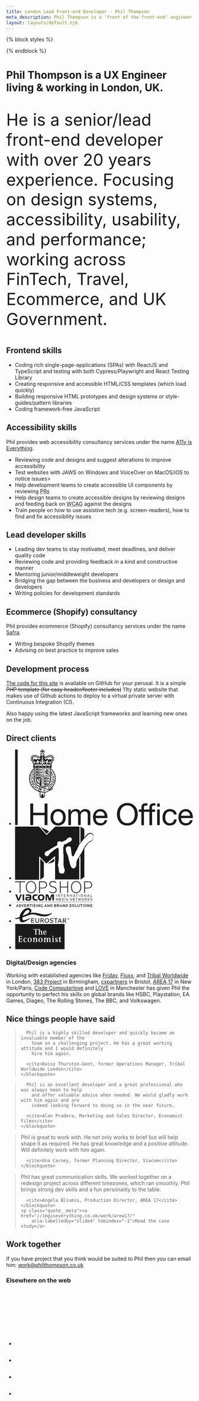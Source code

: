 ```yaml
---
title: London Lead Front-end Developer - Phil Thompson
meta_description: Phil Thompson is a 'front of the front-end' engineer living and working in London.
layout: layouts/default.njk
---
```


{% block styles %}

<style>

 main h1 {
    font-size: clamp(2.2rem, 5vw + 1rem, 5.2rem);
    font-weight: var(--font-weight-heading);
    line-height: calc(32 / 28);
    margin-block: 2em 1em;
    text-rendering: optimizeLegibility;
    text-wrap: pretty;
  }

  @media (min-width: 37.5em) {
    main h1 {
      font-size: clamp(2.8rem, 5vw + 1rem, 5.2rem);
      line-height: calc(30 / 28);
    }
  }

  .elevator-pitch {
    font-size: clamp(1.4rem, 2.6vw + 1rem, 2.8rem);
    line-height: 1.2;
    text-wrap: pretty;
  }

  @media (min-width: 56.25em) {
    .elevator-pitch {
      font-size: clamp(2.2rem, 4vw + 1rem, 2.8rem);
    }
  }

</style>{% endblock %}

<div class="splash">

# Phil Thompson is a UX Engineer living <span class="amp">&amp;</span> working in London, UK.

</div>

<div class="elevator-pitch">

He is a senior/lead front-end developer with over 20 years experience. Focusing on design systems, accessibility, usability, and performance; working across FinTech, Travel, Ecommerce, and UK Government.

</div>

## Frontend skills

- Coding rich single-page-applications (SPAs) with ReactJS and TypeScript and testing with both Cypress/Playwright and React Testing Library
- Creating responsive and accessible HTML/CSS templates (which load quickly)
- Building responsive HTML prototypes and design systems or style-guides/pattern libraries
- Coding framework-free JavaScript

## Accessibility skills

Phil provides web accessibility consultancy services under the name [A11y is Everything](https://www.a11yiseverything.com/).

- Reviewing code and designs and suggest alterations to improve accessibility
- Test websites with JAWS on Windows and VoiceOver on MacOS/iOS to notice issues>
- Help development teams to create accessible UI components by reviewing <abbr title="Pull Requests">PRs</abbr>
- Help design teams to create accessible designs by reviewing designs and feeding back on
  <abbr title="Web Content Accessibility Guidelines">WCAG</abbr> against the designs
- Train people on how to use assistive tech (e.g. screen-readers), how to find and fix accessibility issues
</ul>

## Lead developer skills

- Leading dev teams to stay motivated, meet deadlines, and deliver quality code
- Reviewing code and providing feedback in a kind and constructive manner
- Mentoring junior/middleweight developers
- Bridging the gap between the business and developers or design and developers
- Writing policies for development standards

## Ecommerce (Shopify) consultancy

Phil provides ecommerce (Shopify) consultancy services under the name [Safra](https://www.safralondon.com/).

- Writing bespoke Shopify themes
- Advising on best practice to improve sales

## Development process

<a href="//github.com/imgiseverything/philthompson.co.uk">The code for this site</a> is
available on GitHub for your perusal. It is a simple <del>PHP template (for easy header/footer
includes)</del> 11ty static website that makes use of Github actions to deploy to a virtual private server with Continuous Integration (CI).

Also happy using the latest JavaScript frameworks and learning new ones on the job.

## Direct clients

<ul class="client-logo-list">
  <li class="client-logo-list__item">
    <svg xmlns="http://www.w3.org/2000/svg" width="480.6" height="205.5"
      viewBox="0 0 480.6 205.5" fill="currentColor">
      <title>Home Office</title>
      <path d="M0 0h6.9v204H0V0z" />
      <path
        d="M75.5 9.3v4.1c2.1.1 3.6.5 4.4.7-.4-2.4-2.1-4.2-4.4-4.8M73 6.4c0 1.4-.3 2.3-.7 2.9 0 0 .7-.2 1.6-.2.6 0 1.5.2 1.6.2-.4-.6-.7-1.5-.7-2.9 3.1 0 3.8 1.4 3.8 2.6h.6V2h-.6c0 1.2-.8 2.6-3.8 2.6 0-3.1 1.4-3.8 2.6-3.8V.2h-7v.6c1.2 0 2.6.8 2.6 3.8-3.1 0-3.8-1.4-3.8-2.6h-.6v7h.6c0-1.2.7-2.6 3.8-2.6m-.7 2.9c-2.2.6-3.9 2.5-4.4 4.8.8-.2 2.3-.6 4.4-.7V9.3zm3.8 101.5c0 1.4 1.2 2.6 2.6 2.6s2.6-1.2 2.6-2.6-1.2-2.6-2.6-2.6c-1.5.1-2.6 1.2-2.6 2.6m1.3 0c0-.7.6-1.3 1.3-1.3.7 0 1.3.6 1.3 1.3s-.6 1.3-1.3 1.3c-.8 0-1.3-.5-1.3-1.3m-6-33.9c0-1.3-1-2.3-2.3-2.3h-13c-1.1 0-2 .9-2 2 0 .8.6 1.4 1.4 1.4.8 0 1.4-.6 1.4-1.5.3.3.6.5 1 .7-.2.8-.4 1.9-.5 3.2-.2-.3-.5-.4-.8-.4-.5 0-1 .4-1 1 0 .5.4 1 1 1 .3 0 .6-.2.8-.4 0 .7 0 1.4.1 2.2-.2-.1-.4-.2-.6-.2-.5 0-1 .4-1 1 0 .5.4 1 1 1 .3 0 .7-.2.8-.5 0 .1 0 .2.1.3.2.6.4 1.2.6 1.7-.1-.1-.3-.1-.5-.1-.5 0-1 .4-1 1 0 .5.4 1 1 1 .5 0 .9-.4 1-.8.3.6.7 1.2 1.2 1.8h-.2c-.5 0-1 .4-1 1s.4 1 1 1c.5 0 1-.4 1-1v-.1c1.5 1.5 3.4 2.8 5.7 3.7l-.4 3s.9.4 2.3.8 2.7.6 2.7.6l.2-22.1zm-11.8 1.2s.1 0 .2.1l7.1 14.4c-8.8-4-7.9-11.2-7.3-14.5m7.5 13.4l-6.5-13.1c.4.1.8.1 1.2.1l5.6 11.3-.3 1.7zm.4-2.9l-5-10.2c.4 0 .7-.1 1-.2l4.2 8.6-.2 1.8zm.4-2.9l-3.8-7.6c.3-.1.6-.2.9-.4l3.1 6.2-.2 1.8zm.4-2.9l-2.7-5.4c.3-.2.6-.4.8-.6l2.1 4.2-.2 1.8zm.7-5l-.3 2.2-1.7-3.5c.2-.1.4-.1.6-.1.8-.1 1.5.6 1.4 1.4M62.8 19c0-.8.7-1.5 1.5-1.5s1.5.7 1.5 1.5c0 .9-.7 1.5-1.5 1.5-.8.1-1.5-.6-1.5-1.5M42.9 29.6c0-.8.7-1.5 1.5-1.5.9 0 1.5.7 1.5 1.5 0 .9-.7 1.5-1.5 1.5s-1.5-.7-1.5-1.5m-.8-3.9c0-.9.7-1.5 1.5-1.5s1.5.7 1.5 1.5-.7 1.5-1.5 1.5c-.8.1-1.5-.6-1.5-1.5m.3-3.9c0-.8.7-1.5 1.5-1.5.9 0 1.5.7 1.5 1.5s-.7 1.5-1.5 1.5-1.5-.7-1.5-1.5m2.1-3.4c0-.8.7-1.5 1.5-1.5.9 0 1.5.7 1.5 1.5s-.7 1.5-1.5 1.5c-.8.1-1.5-.6-1.5-1.5m3.2-2.3c0-.8.7-1.5 1.5-1.5s1.5.7 1.5 1.5c0 .9-.7 1.5-1.5 1.5-.8.1-1.5-.6-1.5-1.5m3.9-.7c0-.8.7-1.5 1.5-1.5.9 0 1.5.7 1.5 1.5s-.7 1.5-1.5 1.5c-.8.1-1.5-.6-1.5-1.5m3.8.8c0-.8.7-1.5 1.5-1.5.9 0 1.5.7 1.5 1.5s-.7 1.5-1.5 1.5c-.8.1-1.5-.6-1.5-1.5m3.7 1.5c0-.8.7-1.5 1.5-1.5.9 0 1.5.7 1.5 1.5 0 .9-.7 1.5-1.5 1.5s-1.5-.7-1.5-1.5M85 19c0-.8-.7-1.5-1.5-1.5S82 18.2 82 19c0 .9.7 1.5 1.5 1.5.8.1 1.5-.6 1.5-1.5m19.9 10.6c0-.8-.7-1.5-1.5-1.5-.9 0-1.5.7-1.5 1.5 0 .9.7 1.5 1.5 1.5s1.5-.7 1.5-1.5m.8-3.9c0-.9-.7-1.5-1.5-1.5s-1.5.7-1.5 1.5.7 1.5 1.5 1.5c.8.1 1.5-.6 1.5-1.5m-.4-3.9c0-.8-.7-1.5-1.5-1.5-.9 0-1.5.7-1.5 1.5s.7 1.5 1.5 1.5c.9 0 1.5-.7 1.5-1.5m-2-3.4c0-.8-.7-1.5-1.5-1.5s-1.5.7-1.5 1.5.7 1.5 1.5 1.5c.8.1 1.5-.6 1.5-1.5m-3.2-2.3c0-.8-.7-1.5-1.5-1.5-.9 0-1.5.7-1.5 1.5 0 .9.7 1.5 1.5 1.5.8.1 1.5-.6 1.5-1.5m-3.9-.7c0-.8-.7-1.5-1.5-1.5-.9 0-1.5.7-1.5 1.5s.7 1.5 1.5 1.5c.8.1 1.5-.6 1.5-1.5m-3.9.8c0-.8-.7-1.5-1.5-1.5-.9 0-1.5.7-1.5 1.5s.7 1.5 1.5 1.5c.9.1 1.5-.6 1.5-1.5m-3.7 1.5c0-.8-.7-1.5-1.5-1.5s-1.5.7-1.5 1.5c0 .9.7 1.5 1.5 1.5.9 0 1.5-.7 1.5-1.5m-1.5 23.4c0-.9-.8-1.7-1.7-1.7-.9 0-1.7.8-1.7 1.7s.8 1.7 1.7 1.7 1.7-.8 1.7-1.7M76 51.3v19.4h17.2V51.3H76zm16.7 18.9H76.5V51.9h16.1l.1 18.3z" />
      <path
        d="M78.2 52.5h-1v17H92v-17H78.2zM91 53v.5h.5v15H91v.5H78.2v-.5h-.5v-15h.5V53H91z" />
      <path
        d="M90.3 57.4l-.8.8s-.1 0-.1.1l-1.5 1.4c-.5.4-.6 1.1-.2 1.6l.9 1.2c.1.1.1.2.1.4 0 .1-.1.3-.2.3-.1.1-.2.1-.4.1-.1 0-.3-.1-.3-.2 0 0-.9-1.2-1.3-1.8v-1.7l2.1-2v-1.7l-.7-.7.9-.9h-3.7l-.9.9v1c.1-.1.3-.1.4-.1.4 0 .8.4.8.8s-.4.8-.8.8c-.1 0-.3 0-.4-.1v1.2h-1.3l-1.5-2.1c.2-.2.3-.5.3-.8 0-.6-.5-1-1-1-.2 0-.4.1-.6.2v1.7h.1l1.4 2 .7 1H84l-.9.9h-1.8c-.1-.4-.5-.6-.9-.6s-.8.3-.9.6c0 .1-.1.2-.1.4s.1.5.2.6h4.1l.7 1h-2.8l1.1 1.5.6.8h-1.4c-.1-.4-.5-.7-1-.7-.4 0-.8.3-1 .7v.3c0 .3.1.5.3.7h5.1l-.7-1-.6-.8h1.6l.6.8.7 1h2.4v1.1H89c-.1-.4-.5-.7-1-.7s-.8.3-1 .7v.3c0 .3.1.5.3.7h3v-3.2h-2l-1-1.3c.2.2.4.4.7.4.3 0 .6 0 .9-.2s.4-.5.5-.8c0-.3 0-.6-.2-.9l-.9-1.2c-.2-.2-.1-.6.1-.7l.4-.4c.4.3.9.3 1.3 0 .2-.2.3-.4.3-.7l-.1-1.7zM71.6 41.1l2.3-2.3 2.3 2.3-2.3 2.3m-13.2-2.3c0-.9.8-1.7 1.7-1.7.9 0 1.7.8 1.7 1.7s-.8 1.7-1.7 1.7c-.9 0-1.7-.8-1.7-1.7M92 84.7v-.5c0-.7-.5-1.2-1.2-1.2h-4.3c0-.5-.5-1-1-1-.3 0-.5.1-.7.3l-1.3 1.3h7.3c.3 0 .5.2.5.5s-.2.5-.5.5h-8.5v-1.2l1.5-1.5h-5.9l1.5 1.5v2.2L77 83.7c.2-.2.3-.5.3-.8 0-.6-.5-1-1-1-.2 0-.5.1-.7.2v1.8l3.7 3-1.7.5c-.1-.4-.5-.7-1-.7-.6 0-1 .5-1 1 0 .2.1.5.2.6h2.1l9.2-2.9v1.4l-1.2.5c-.1-.5-.5-.8-1-.8-.6 0-1 .5-1 1 0 .2.1.5.2.6h2.3l1.4-.7.9-.4-.4-.9v-.2h3.4c0 .1-.1.3-.1.4-.1.2-.2.5-.3.7-.2-.2-.5-.3-.8-.3-.6 0-1 .5-1 1 0 .2.1.5.2.6h2.1c.3-.6.5-1.3.6-1.7.3-.9.5-1.7.5-2 .1.1-.9.1-.9.1m-11.1.1l-1-1h2l-1 1zm11.2-7.5c.1-.2.1-.3.1-.5 0-.7-.5-1.2-1.2-1.2h-4.5c0-.5-.5-1-1-1-.3 0-.5.1-.7.3l-1.3 1.3h7.6c.3 0 .5.2.5.5s-.2.5-.5.5h-8.8V76l1.5-1.5h-5.9l1.5 1.5v2.2L77 76.3c.2-.2.3-.5.3-.7 0-.6-.5-1-1-1-.2 0-.5.1-.7.2v1.8l3.6 2.9-1.7.5c-.1-.4-.5-.7-1-.7-.6 0-1 .5-1 1 0 .2.1.5.2.7h2.1l9.2-2.9v1.5l-1.2.4c-.1-.4-.5-.7-1-.7-.6 0-1 .5-1 1 0 .2.1.5.2.7h2.3l2.3-.7 1.1-.4-.9-.8-.6-.6h4.1v1.1c-.2-.2-.5-.4-.8-.4-.6 0-1 .5-1 1 0 .2.1.5.2.7h2.6v-3.7l-1.2.1zm-11.2.1l-1-1h2l-1 1zm7.4 12.9h-1.8c0-.5-.5-1-1-1-.3 0-.5.1-.7.3l-1.3 1.3h4.9c.3 0 .5.2.5.5s-.2.5-.5.5h-5.9v-1l1.5-1.5h-5.9l1.5 1.5v2.5l-2.4-2.2c.2-.2.4-.5.4-.8 0-.6-.5-1-1-1-.2 0-.5.1-.7.2v1.7l3.8 3.5.2-.2-2.4 2.9c-.2-.2-.5-.2-.7-.2-.6.1-1 .6-.9 1.1 0 .2.1.4.2.6.4 0 .9-.1 1.7-.2l2.7-3.2c.4-.1.7-.3 1.1-.4l1.1 1-.6.3c-.3-.2-.7-.3-1-.2-.5.2-.8.8-.6 1.3.1.2.2.3.3.4 0 0 .4-.1.8-.3s.8-.3.8-.3c.5-.2.9-.4 1.3-.6v-2.7c.7-.4 1.3-.8 1.8-1.3l1 .9c-.2.2-.4.3-.7.5-.3-.2-.7-.2-1 0-.2.1-.4.4-.5.6v.4c0 .1.1.3.1.4.1.2.3.3.5.4.5-.3.9-.6 1.4-.9.3-.2.7-.5 1-.8l.3-.3v-1.3h.7c.7 0 1.2-.5 1.2-1.2 0-.6-.5-1.2-1.2-1.2zm-7.4 1.9l-1-1h2l-1 1zM70.7 67.6c.1-.2.1-.3.1-.5 0-.7-.5-1.2-1.2-1.2h-4.5c0-.5-.5-1-1-1-.3 0-.5.1-.7.3l-1.3 1.3h7.6c.3 0 .5.2.5.5s-.2.5-.5.5H61v-1.2l1.5-1.5h-5.9l1.5 1.5v2.2l-2.4-1.9c.2-.2.3-.5.3-.7 0-.6-.5-1-1-1-.3 0-.5.1-.7.2v1.8l3.6 2.9-1.7.5c-.1-.4-.5-.7-1-.7-.6 0-1 .5-1 1 0 .3.1.5.2.7h2.1l9.2-2.9v1.5l-1.2.4c-.1-.4-.5-.7-1-.7-.6 0-1 .5-1 1 0 .3.1.5.2.7h2.1l2.3-.7 1.1-.3-.9-.8-.6-.6h4.1V70c-.2-.2-.5-.4-.8-.4-.6 0-1 .5-1 1 0 .3.1.5.2.7h2.6v-3.7h-1.1zm-11.3.1l-1-1h2l-1 1zm11.3-7.2c.1-.2.1-.3.1-.5 0-.7-.5-1.2-1.2-1.2h-4.5c0-.5-.5-1-1-1-.3 0-.5.1-.7.3l-1.3 1.3h7.5c.3 0 .5.2.5.5s-.2.5-.5.5h-8.7v-1.2l1.5-1.5h-5.9l1.5 1.5v2.2l-2.4-1.9c.2-.2.3-.5.3-.7 0-.6-.5-1-1-1-.3 0-.5.1-.7.2v1.8l3.6 2.9-1.7.5c-.1-.4-.5-.7-1-.7-.6 0-1 .5-1 1 0 .2.1.5.2.7h2.1l9.2-2.9v1.5l-1.2.4c-.1-.4-.5-.7-1-.7-.6 0-1 .5-1 1 0 .2.1.5.2.7h2.2l2.3-.7 1.1-.4-.9-.8-.6-.6h4.1v1.1c-.2-.2-.5-.4-.8-.4-.6 0-1 .5-1 1 0 .2.1.5.2.7h2.6v-3.8h-1.1v.2zm-11.3.1l-1-1h2l-1 1zm11.3-7.3c.1-.2.1-.3.1-.5 0-.7-.5-1.2-1.2-1.2h-4.5c0-.5-.5-1-1-1-.3 0-.5.1-.7.3l-1.3 1.3h7.5c.3 0 .5.2.5.5s-.2.5-.5.5h-8.7V52l1.5-1.5h-5.9L58 52v2.2l-2.4-1.9c.2-.2.3-.5.3-.7 0-.6-.5-1-1-1-.3 0-.5.1-.7.2v1.8l3.6 2.9-1.7.5c-.1-.4-.5-.7-1-.7-.6 0-1 .5-1 1 0 .3.1.5.2.7h2.1l9.2-2.9v1.5l-1.2.4c-.1-.4-.5-.7-1-.7-.6 0-1 .5-1 1 0 .3.1.5.2.7h2.1l2.3-.7 1.1-.3-.9-.8-.6-.6h4.1v1.1c-.2-.2-.5-.4-.8-.4-.6 0-1 .5-1 1 0 .3.1.5.2.7h2.6v-3.8l-1 .1zm-11.3.2l-1-1h2l-1 1zM102 71.6c.7-.2 1-.9.8-1.5-.1-.3-.3-.6-.6-.7-.3-.2-.6-.2-.9-.1-.3.1-.6.3-.7.6-.2.3-.2.6-.1.9.2.6.9.9 1.5.8m-3.5 2.7l.2 1.1 4-.6c.1 0 4 2 4 2l-.2-1.4-2.8-1.4c.2-.2 2.3-2.1 2.3-2.1l-.2-1.4-.1.1s-3.1 2.9-3.2 3c0 .1-4 .7-4 .7m3.1 3.9c0 .3.1.6.4.9.2.2.5.4.9.3.3 0 .6-.1.9-.4.2-.2.3-.5.3-.9 0-.3-.1-.6-.4-.9-.2-.2-.5-.4-.9-.4-.7.1-1.2.7-1.2 1.4m-2.8 2l-.1 1.1s3.1.4 3.3.5c0 .1-.1.9-.1.9v.5c0 .5.1 1 .4 1.4s.8.7 1.5.8c1.4.2 2.4-.5 2.6-1.9l.3-2.2-7.9-1.1zm6.4 2c0 .1-.1 1.1-.1 1.1-.1 1-.9 1-1.2.9-.6-.1-1-.5-1-1V83s.1-.8.1-1c.2-.1 2.1.1 2.2.2m-7.1 2.5l-1.3 3.8 1.1.4s.9-2.7.9-2.8c.1.1 1.9.6 2.1.7-.1.2-.9 2.6-.9 2.6l1.1.4s.8-2.5.9-2.6c.1.1 1.9.6 2 .7-.1.2-.9 2.7-.9 2.7l1.1.4 1.3-3.8-7.4-2.5zm-1.5 4.5l-.5.8s4.4 2.8 4.8 3.1c-.5 0-7.1.6-7.1.6l-.5.8 6.6 4.2.6-.9s-4.4-2.8-4.8-3.1c.5 0 7.2-.7 7.2-.7l.5-.8-6.8-4zM94 98.6c-.8.1-1.5.3-2-.2-.2-.2-.4-.8.1-1.3s1.2-.6 2-.5h.3l-1.2-1.2c-.8.1-1.4.3-1.9.9-.4.4-.6.9-.6 1.4 0 .6.2 1.1.7 1.6 1 1 2.1.8 3.1.6.7-.2 1.3-.3 1.8.1.1.2.2.3.2.5 0 .3-.1.5-.4.8-.4.4-.9.6-1.6.5h-.2l1.1 1.1c.6-.1 1.1-.3 1.5-.7.5-.5.7-1 .7-1.5s-.2-1.1-.7-1.5c-.9-1-2-.8-2.9-.6m-4.8-.4l-3.3 2.2.6 1s2.3-1.6 2.5-1.7c.1.1 1.1 1.7 1.2 1.8-.1.1-2.3 1.6-2.3 1.6l.6 1s2.2-1.5 2.3-1.5c.1.1 1.1 1.6 1.2 1.8-.1.1-2.4 1.6-2.4 1.6l.6 1 3.3-2.2-4.3-6.6zm-28.9 5.2c-.1-.1-3-1.9-3.1-2 .1-.1 1.8-2.8 1.8-2.8l-1-.6v.1l-4.1 6.5 1 .6s1.7-2.7 1.8-2.8c.1.1 3 1.9 3.1 2-.1.1-1.8 2.8-1.8 2.8l1 .6 4.2-6.6-1-.6c-.1 0-1.8 2.6-1.9 2.8m-4-5.8c.1-1-.3-1.9-.9-2.6-1.7-1.9-4-1.5-5.5-.2-.9.8-1.4 1.8-1.4 2.8-.1 1 .3 1.9 1 2.7 1.4 1.6 3.8 1.7 5.5.2.7-.8 1.2-1.8 1.3-2.9m-1.2 0c0 .7-.4 1.5-1 2-1.2 1.1-2.8 1.1-3.8-.1-.5-.5-.7-1.2-.6-1.8 0-.7.4-1.4 1-2 .6-.5 1.4-.8 2.1-.8.7 0 1.3.3 1.7.8.4.6.6 1.2.6 1.9m-2.9-6.5s-4.8 2.2-5.2 2.4c.2-.4 3.3-6.5 3.3-6.5l-.4-.9h-.1l-7 3.3.5 1s4.8-2.2 5.2-2.4c-.2.4-3.3 6.5-3.3 6.5l.4.8 7-3.3-.4-.9zM49.6 84l-.1.1-7.5 1.8.3 1.2 7.5-1.9M46 81.5c-.3-.2-.6-.3-.9-.2-.3 0-.6.2-.8.5s-.3.6-.2.9c0 .3.2.6.5.8s.6.3.9.2c.7-.1 1.1-.7 1-1.4-.1-.4-.3-.6-.5-.8m-.5-3c.5-.7.9-1.3 1.6-1.3.2 0 .4.1.6.3.2.2.3.5.3.8 0 .6-.4 1.2-1.1 1.7l-.2.2h1.7c.5-.6.7-1.2.7-2 0-.5-.2-1-.5-1.4-.4-.4-1-.6-1.6-.6-1.4 0-2 .9-2.6 1.8-.4.6-.7 1.2-1.3 1.2-.2 0-.4-.1-.5-.2-.2-.2-.3-.5-.3-.8 0-.5.3-1.1.8-1.5l.2-.1h-1.5c-.4.5-.6 1-.6 1.6 0 .7.2 1.2.6 1.6.4.4.9.6 1.5.6 1-.2 1.6-1.1 2.2-1.9m-.5-3.3c1.1.3 2.2.1 3.1-.4.8-.5 1.4-1.3 1.6-2.3.2-1 .1-2-.4-2.8-.5-.9-1.5-1.6-2.6-1.8-2.2-.6-4.3.6-4.8 2.7-.1.3-.1.6-.1.9 0 .7.2 1.3.5 1.8.7 1 1.6 1.7 2.7 1.9m-1.8-4.3c.2-.7.6-1.2 1.1-1.6.6-.4 1.4-.5 2.2-.3s1.5.7 1.8 1.3.4 1.2.3 1.9c-.4 1.4-1.8 2.2-3.4 1.8-1.5-.3-2.4-1.6-2-3.1" />
      <path
        d="M109.8 78.5c0-9.6-3.7-18.6-10.5-25.4-.8-.8-1.6-1.5-2.5-2.3v-1.4c1.4-.1 2.6-1.3 2.6-2.7 0-1.5-1.2-2.7-2.7-2.7h-.2l2.6-1.2-1-2.2 3.9-9.1-1.7-.7-4 9.3-2.1 1 1.4 3H52.2l1.4-3-2.2-1-4-9.3-1.7.7 3.9 9.1-1 2.2 2.6 1.2h-.1c-1.5 0-2.7 1.2-2.7 2.7 0 1.4 1.1 2.6 2.5 2.7v1.4c-.8.7-1.7 1.5-2.5 2.3-6.8 6.8-10.5 15.8-10.5 25.4 0 7.4 2.2 14.5 6.5 20.6 4.2 5.9 9.9 10.4 16.7 12.9 0 0 .4.1 1 .4.1 1 .7 1.9 1.6 2.2 1 .4 2.1 0 2.7-.7h.1v10.2c0 3.8 3.2 6.8 7.2 6.8s7.2-3.1 7.2-6.8v-6.8l17.6-8.4c.6-.2 1.1-.5 1.6-.9 1.4-1.3 1.6-3.3.7-5.9 1.6-1.8 3-3.7 4.1-5.8 3.2-5.4 4.9-11.5 4.9-17.8M91.1 45.7l5.2 1.1-5.2 1.1v-2.2zm-16.7 54.6v-27H95v5.1c0 5-.9 8.4-2.2 10.9-1.1 1.8-2.4 3.5-4 5l-.3.3c-3.8 3.6-8.9 5.6-14.1 5.7m6.2.9c-.4.9-.7 1.9-.9 3-2-.7-3.9-1.4-5.8-2.1 2.3.1 4.6-.3 6.7-.9m-6.2-28.8V49.5H95v22.9H74.4zm7.2-26.7l5.2 1.1-5.2 1.1v-2.2zm-9.6 0l5.2 1.1-5.2 1.1v-2.2zm-9.7 0l5.2 1.1-5.2 1.1v-2.2zm-9.4 0l5.2 1.1-5.2 1.1v-2.2zm0 21.8v-18h20.6v22.9H52.9v-4.9zm0 5.8h20.6v27c-4.2-.1-8.3-1.4-11.8-3.8-.1-.1-.3-.2-.4-.3l-.1-.1c-.1-.1-.2-.1-.3-.2-.1-.1-.2-.2-.3-.2l-.1-.1c-2.2-1.7-4.1-3.9-5.5-6.4-1.3-2.5-2.1-5.9-2.1-10.8v-5.1zm9.8 37.4c-.3-.1-.6-.2-.8-.3-6.4-2.4-11.9-6.7-15.8-12.3-4-5.7-6.2-12.5-6.2-19.6 0-9.1 3.5-17.6 10-24.1.4-.4.8-.8 1.2-1.1v9.3c-1.4-1-3-2-3.1-2.1.1-.1 1.3-2 1.3-2l-1-.6v.1l-3.2 4.8 1 .6s1.2-1.8 1.3-2c.1.1 2.2 1.4 3.7 2.5v3.3l-6.6-3v.1l-.5 1 7.1 3.3v4c-.5 1.9-.8 3.9-.8 6 0 4.3 1.2 8.3 3.2 11.8 1.3 2.5 3 4.2 4.6 5.7.7.6 1.4 1.2 2.2 1.8.1 0 .1.1.2.1.1.1.2.1.3.2.1.1.2.1.3.2l.1.1c.6.4 1.2.8 1.9 1.1.9.4 2.1 1 3.5 1.6l-1.5 3.7-.7-.3c-.4-.2-.9 0-1.1.4s0 .9.4 1.1l.7.3-1.7 4.3zm16.6 13.5c0 .7-.2 1.4-.5 2-.3.5-.8.8-1.3.8-.7 0-1.3-.4-1.5-1.1 0-.1-.1-.4-.2-.9.2.1.4.1.6.1.9 0 1.6-.7 1.6-1.5 0-.9-.7-1.5-1.6-1.5-.5 0-.9.2-1.2.5-.5-2-1-4.2-1-4.2h-.7s-.5 2.2-1 4.2c-.3-.3-.7-.5-1.1-.5-.9 0-1.5.7-1.5 1.5 0 .9.7 1.5 1.5 1.5.2 0 .4 0 .6-.1-.1.4-.2.8-.2.9-.2.6-.8 1.1-1.5 1.1-.6 0-1.1-.3-1.4-.8-.3-.6-.4-1.3-.4-2v-9.6c3.2 1 7.2 2.2 10.9 3l-.1 6.6zm.8-8.4c-5.6-1.2-12.1-3.3-15.9-4.6.4-.9 1-2.5 1.7-4.2l1 .4v.2c0 1.4 1.2 2.6 2.6 2.6s2.6-1.2 2.6-2.6c0-1.4-1.2-2.6-2.6-2.6-.8 0-1.4.3-1.9.9l-1.1-.5c.6-1.5 1.1-2.9 1.5-3.7 3.8 1.6 8.7 3.5 13.4 5 5 1.5 9 2.4 12 2.7-5.3 2.6-12.9 6.2-13.3 6.4m18.9-9.2c-.5.5-1.7 1-4.2 1 1.7-1.2 3.2-2.5 4.6-4 .4 1.4.3 2.4-.4 3m-7.1.8c-2.4-.3-5.7-1.1-10-2.4-.2-.1-.4-.1-.6-.2.4-2.5 1.2-4.1 2.6-4.9 2.2-1 4.2-2.4 6-4.1 1.6-1.4 3.2-3.1 4.4-5.5 2-3.5 3.2-7.6 3.2-11.9 0-2-.3-4.1-.8-6v-3.8l1.1 2.8 1.1-.4s-1.1-2.7-1.1-2.8c.2-.1 6.2-2.5 6.2-2.5l-.4-1.1h-.1l-6.7 2.7v-.5l4.5-6.4-.4-.7h-.1l-4 .9v-7.5c.4.4.8.7 1.2 1.1 6.4 6.4 10 15 10 24.1 0 5.9-1.5 11.8-4.5 16.9-2.8 5.1-6.8 9.2-11.6 12.2m5.3-42.9l-.4.6v-1.2l.4.6m-.3-2.6c.2 0 2.2-.5 2.5-.6-.2.3-1.4 2-1.5 2.1-.1-.1-.9-1.3-1-1.5" />
      <path
        d="M100.7 20.9c-1.4-2.1-3.7-3-5.4-3-2.4 0-4.9 1-7.3 2-2.7 1.1-5.5 2.2-8.3 2 .3-1 .7-2 1.2-2.8l-1.7-.8c.3-.6.6-1.3.7-2.1-.2-.1-2.5-.9-6.2-.9s-5.8.8-6 .9c.1.8.3 1.5.7 2.1l-1.7.8c.5.8.9 1.8 1.2 2.8-2.8.3-5.6-.9-8.3-2-2.4-1-4.9-2-7.3-2-1.7 0-4 .9-5.4 3-1.1 1.7-2 4.9.4 10v-.1l3.5-1.5.2.6c-1.1.5-2.2 1.8-.9 4.8 3-1.3 3.1-3 2.6-4.1l.6-.2 1.5 3.4 1.5 3.4-.6.2c-.5-1.1-1.8-2.2-4.8-.9 1.3 3 3.6 4.2 5.4 4.2 3.1 0 5.3-1.9 5-3.8-.2-1.4-1.5-1.9-2-1.8-.6.1-1 .8-.9 1.2 0 .1.1.2.1.3l-.1.1c-.8-.1-1.5-.7-1.7-1.5-.2-1 .5-2 1.5-2.2.6-.1 1.2.1 1.7.5l.2-.3c-.6-.3-1-.8-1.1-1.5-.3-1.6 1.5-3.2 1.6-3.2 0 0 2.3.8 2.6 2.4.1.7-.1 1.3-.5 1.8l.3.2c.2-.5.7-1 1.4-1.1 1-.2 2 .5 2.2 1.5.2.8-.3 1.7-1 2l-.1-.1v-.3c-.1-.5-.7-.9-1.3-.8-.5.1-1.5 1-1.2 2.4.5 2.4 2.5 4.1 4.9 4.1s5-2 5-5c-3.5 0-4.3 1.6-4.3 3h-.7v-8h.7c0 1.3.9 3 4.3 3 0-3.5-1.6-4.3-3-4.3v-.7h7.9v.7c-1.3 0-3 .9-3 4.3 3.5 0 4.3-1.6 4.3-3h.7v8h-.5c0-1.3-.9-3-4.3-3 0 3 2.5 5 5 5 2.4 0 4.5-1.7 4.9-4.1.3-1.4-.7-2.4-1.2-2.4-.6-.1-1.2.3-1.3.8v.3l-.1.1c-.7-.4-1.2-1.2-1-2 .2-1 1.2-1.7 2.2-1.5.6.1 1.1.5 1.4 1.1l.3-.2c-.4-.5-.6-1.1-.5-1.8.3-1.6 2.6-2.4 2.6-2.4s1.9 1.6 1.6 3.2c-.1.7-.6 1.2-1.1 1.5l.2.3c.4-.4 1-.6 1.7-.5 1 .2 1.7 1.2 1.5 2.2-.2.9-.9 1.5-1.7 1.5l-.1-.1c.1-.1.1-.2.1-.3.1-.5-.3-1.1-.9-1.2-.5-.1-1.8.4-2 1.8-.3 1.9 2 3.8 5 3.8 1.8 0 4.1-1.2 5.4-4.2-3-1.3-4.3-.2-4.8.9l-.6-.2 1.5-3.4 1.5-3.4.6.2c-.5 1.1-.4 2.8 2.6 4.1 1.3-3 .2-4.3-.9-4.8l.2-.6 3.5 1.5v.1c2.1-5.2 1.2-8.3.1-10m-32.1 4.4c-1.7 0-3.1.9-3.9 2.3-.9-1.6-2.9-2.6-4.8-2.2-1.4.3-2.6 1.3-3.1 2.5-.8-1.3-2.2-2.1-3.8-2.1-2 0-3.7 1.3-4.3 3.1-1.1-2.9-1.1-5.3 0-7s3-2.2 3.8-2.2c2.1 0 4.3.9 6.6 1.8 3 1.2 6.1 2.5 9.5 2 .1.6.2 1.1.3 1.7-.1.1-.2.1-.3.1m5.3-9.3c.9 0 1.7.7 1.8 1.6-.5-.4-1.1-.7-1.8-.7s-1.3.3-1.8.7c.1-.9.9-1.6 1.8-1.6m0 1.7c.9 0 1.7.7 1.8 1.6-.5-.4-1.1-.7-1.8-.7s-1.3.3-1.8.7c.1-.9.9-1.6 1.8-1.6m0 10.1c-1 0-1.8-.8-1.8-1.8s.8-1.8 1.8-1.8 1.8.8 1.8 1.8-.8 1.8-1.8 1.8m1.7-3.9c-.5-.4-1.1-.6-1.7-.6-.7 0-1.2.2-1.7.6-.1-.2-.1-.4-.1-.6 0-1 .8-1.8 1.8-1.8s1.8.8 1.8 1.8c0 .2 0 .4-.1.6m.1-2.5c-.5-.4-1.1-.7-1.8-.7s-1.3.3-1.8.7v-.1c0-1 .8-1.8 1.8-1.8s1.8.8 1.8 1.8v.1m23.4 7.5c-.6-1.8-2.3-3.1-4.3-3.1-1.6 0-3 .8-3.8 2.1-.6-1.2-1.7-2.2-3.1-2.5-2-.4-3.9.5-4.8 2.2-.8-1.3-2.2-2.3-3.9-2.3h-.3c.1-.5.2-1.1.3-1.7 3.4.5 6.5-.8 9.5-2 2.3-.9 4.5-1.8 6.6-1.8.8 0 2.7.5 3.8 2.2 1.1 1.6 1.1 4 0 6.9M84.6 50.8h-.7l.4.8h.4l-.1.3.1-.2h.1l.1-.1.4-.8m-9 .7l-.1.1v.3l-.7-.1v-.5l-.5-.9.1-.1.9.5h.5v.7l-.2-.1" />
      <path
        d="M76.8 51.3c-.1 0-.2-.1-.2-.2s.1-.2.2-.2.1 0 .2.1h.1v-.2c0-.3-.2-.5-.5-.5s-.5.2-.5.5.2.5.5.5h.2m-.8.8c0-.1-.1-.2-.2-.2s-.2.1-.2.2 0 .1.1.2v.1h-.2c-.3 0-.5-.2-.5-.5s.2-.5.5-.5.5.2.5.5v.2m.3 18.5l-.1-.1v-.3l-.7.1v.4l-.5.9.1.2.9-.6h.5v-.7l-.2.1" />
      <path
        d="M76.8 70.7c-.1 0-.2.1-.2.2s.1.2.2.2.1 0 .2-.1h.1v.2c0 .3-.2.5-.5.5s-.5-.2-.5-.5.2-.5.5-.5h.2M76 70c0 .1-.1.2-.2.2s-.2-.1-.2-.2 0-.1.1-.2v-.1h-.2c-.3 0-.5.2-.5.5s.2.5.5.5.5-.2.5-.5V70m16.9.6l.1-.1v-.3l.7.1v.4l.5.9-.1.2-.9-.6h-.5v-.7l.2.1" />
      <path
        d="M92.4 70.7c.1 0 .2.1.2.2s-.1.2-.2.2-.1 0-.2-.1h-.1v.2c0 .3.2.5.5.5s.5-.2.5-.5-.2-.5-.5-.5h-.2m.8-.7c0 .1.1.2.2.2s.2-.1.2-.2 0-.1-.1-.2v-.1h.2c.3 0 .5.2.5.5s-.2.5-.5.5-.5-.2-.5-.5V70m-.3-18.5l.1.1v.3l.7-.1v-.5l.5-.9-.1-.1-.9.5h-.5v.7l.2-.1" />
      <path
        d="M92.4 51.3c.1 0 .2-.1.2-.2s-.1-.2-.2-.2-.1 0-.2.1h-.1v-.2c0-.3.2-.5.5-.5s.5.2.5.5-.2.5-.5.5h-.2m.8.8c0-.1.1-.2.2-.2s.2.1.2.2 0 .1-.1.2v.1h.2c.3 0 .5-.2.5-.5s-.2-.5-.5-.5-.5.2-.5.5v.2zm-9.4.6h1.5v.6h-1.5v-.6zm.9 1.3h-.2l-.3-.6h.8" />
      <path
        d="M85.7 53.3l-.1.1c-.1 0-.2-.1-.2-.2s.1-.2.2-.2h-.2c-.2 0-.4.2-.4.4s.2.4.4.4.4-.2.4-.4c-.1 0-.1 0-.1-.1zm-2.2 0l.1.1c.1 0 .2-.1.2-.2s-.1-.2-.2-.2h.2c.2 0 .4.2.4.4s-.2.4-.4.4-.4-.2-.4-.4c.1 0 .1 0 .1-.1zm1.1 18h.7l-.4-.8-.3-.1h-.1l.2-.2-.2.2h-.1l-.1.1-.4.8m0-2.7h1.5v.6h-1.5v-.6z" />
      <path
        d="M84.5 68h.2l.3.7h-.8l.3-.7zm-1 .8l.1-.1c.1 0 .2.1.2.2s-.1.2-.2.2h.2c.2 0 .4-.2.4-.4s-.2-.4-.4-.4-.4.2-.4.4c.1 0 .1 0 .1.1zm2.2 0l-.1-.1c-.1 0-.2.1-.2.2s.1.2.2.2h-.2c-.2 0-.4-.2-.4-.4s.2-.4.4-.4.4.2.4.4c-.1 0-.1 0-.1.1zm8-7.8v-.7l-.8.4v.4l-.2-.1.2.2h-.1l.1.1.8.4m-2.6-1.4h.6v1.5h-.6v-1.5zm-.6.8v-.2l.6-.3v.8m.4.6v-.1.1" />
      <path
        d="M91.3 62.1l-.1-.1c0-.1.1-.2.2-.2s.2.1.2.2v-.2c0-.2-.2-.4-.4-.4s-.4.2-.4.4.2.4.4.4l.1-.1zm0-2.1l-.1.1c0 .1.1.2.2.2s.2-.1.2-.2v.2c0 .2-.2.4-.4.4s-.4-.2-.4-.4.2-.4.4-.4l.1.1zm-15.8 1v-.7l.8.4v.4l.2-.1-.2.2h.1l-.1.1-.8.4m1.9-1.4h.6v1.5h-.6v-1.5zm1.3.8v-.2l-.6-.3v.8m-.4.6v-.1.1" />
      <path
        d="M78 62.1l.1-.1c0-.1-.1-.2-.2-.2s-.2.1-.2.2v-.2c0-.2.2-.4.4-.4s.4.2.4.4-.2.4-.4.4c0 0-.1 0-.1-.1zm0-2.1l.1.1c0 .1-.1.2-.2.2s-.2-.1-.2-.2v.2c0 .2.2.4.4.4s.4-.2.4-.4-.2-.4-.4-.4c0 0-.1 0-.1.1zm-29.1 85.8v25.1h30.8v-25.1h7.8v58.4h-7.8v-26.7H48.9v26.7h-7.8v-58.4h7.8zm48.2 28.6c.9-2.7 2.2-5 3.9-7 1.7-2 3.9-3.6 6.5-4.7s5.5-1.7 8.8-1.7c3.4 0 6.3.6 8.9 1.7 2.5 1.1 4.7 2.7 6.4 4.7s3.1 4.3 3.9 7c.9 2.7 1.3 5.6 1.3 8.7s-.4 6-1.3 8.7c-.9 2.7-2.2 5-3.9 7s-3.9 3.5-6.4 4.7c-2.5 1.1-5.5 1.7-8.9 1.7-3.3 0-6.3-.6-8.8-1.7-2.6-1.1-4.7-2.7-6.5-4.7-1.7-2-3.1-4.3-3.9-7-.9-2.7-1.3-5.6-1.3-8.7s.4-6 1.3-8.7zm7.1 15.5c.7 2 1.6 3.7 2.8 5 1.2 1.3 2.6 2.4 4.2 3.1s3.3 1.1 5.1 1.1 3.5-.4 5.1-1.1 3-1.7 4.2-3.1c1.2-1.3 2.1-3 2.8-5s1-4.3 1-6.8c0-2.6-.3-4.8-1-6.8s-1.6-3.7-2.8-5c-1.2-1.4-2.6-2.4-4.2-3.1s-3.3-1.1-5.1-1.1-3.5.4-5.1 1.1-3 1.7-4.2 3.1-2.1 3-2.8 5c-.7 2-1 4.3-1 6.8s.3 4.8 1 6.8zm46.4-28v6.2h.2c3.2-4.8 7.7-7.2 13.7-7.2 2.6 0 5 .5 7.1 1.6s3.6 2.9 4.5 5.6c1.4-2.3 3.3-4.1 5.6-5.3 2.3-1.3 4.9-1.9 7.6-1.9 2.1 0 4 .2 5.8.7 1.7.5 3.2 1.2 4.4 2.2s2.2 2.2 2.9 3.8c.7 1.6 1 3.4 1 5.6v31h-7v-27.7c0-1.3-.1-2.5-.3-3.7-.2-1.1-.6-2.1-1.2-3-.6-.8-1.4-1.5-2.5-2s-2.4-.7-4.1-.7c-3.4 0-6.1 1-8.1 2.9s-2.9 4.6-2.9 7.9v26.3h-7v-27.7c0-1.4-.1-2.6-.4-3.8-.2-1.1-.7-2.1-1.3-3-.6-.8-1.4-1.5-2.4-2s-2.3-.7-3.9-.7c-2 0-3.7.4-5.2 1.2-1.4.8-2.6 1.8-3.5 2.9s-1.6 2.3-2 3.6c-.4 1.2-.6 2.2-.6 3.1v26.3h-7v-42.2h6.6zm92.2 39.6c-3.2 2.4-7.1 3.6-11.9 3.6-3.4 0-6.3-.5-8.8-1.6s-4.6-2.6-6.3-4.6-3-4.3-3.8-7-1.3-5.7-1.4-8.9c0-3.2.5-6.2 1.5-8.8 1-2.7 2.4-5 4.1-7 1.8-2 3.9-3.5 6.3-4.6 2.4-1.1 5.1-1.6 8-1.6 3.8 0 6.9.8 9.4 2.3 2.5 1.6 4.5 3.5 6 5.9s2.5 5 3.1 7.9c.6 2.8.8 5.5.7 8.1H218c-.1 1.9.2 3.6.7 5.3.5 1.7 1.3 3.1 2.4 4.4 1.1 1.3 2.5 2.3 4.2 3.1 1.7.8 3.7 1.1 6 1.1 2.9 0 5.4-.7 7.2-2 1.9-1.4 3.1-3.4 3.7-6.2h6.9c-1.1 4.6-3.2 8.2-6.3 10.6zm-1.7-27.2c-.6-1.5-1.5-2.7-2.5-3.8-1.1-1.1-2.3-1.9-3.8-2.5-1.4-.6-3-.9-4.8-.9s-3.4.3-4.9.9c-1.4.6-2.7 1.5-3.7 2.6s-1.9 2.4-2.5 3.8-1 3-1.1 4.6h24.3c0-1.6-.4-3.2-1-4.7zm36.1-10.8c1.2-3.7 2.9-6.9 5.3-9.8 2.3-2.8 5.3-5.1 8.8-6.8 3.5-1.7 7.6-2.5 12.2-2.5s8.7.8 12.2 2.5 6.4 4 8.8 6.8c2.3 2.8 4.1 6.1 5.3 9.8 1.2 3.7 1.8 7.5 1.8 11.5s-.6 7.8-1.8 11.5c-1.2 3.7-2.9 6.9-5.3 9.8-2.3 2.8-5.3 5.1-8.8 6.7-3.5 1.7-7.6 2.5-12.2 2.5s-8.7-.8-12.2-2.5-6.4-3.9-8.8-6.7c-2.3-2.8-4.1-6.1-5.3-9.8-1.2-3.7-1.8-7.5-1.8-11.5s.6-7.8 1.8-11.5zm7.1 20.2c.8 2.9 2 5.4 3.6 7.7s3.7 4.1 6.3 5.5c2.6 1.4 5.6 2.1 9.2 2.1 3.5 0 6.6-.7 9.2-2.1s4.7-3.2 6.3-5.5 2.8-4.9 3.6-7.7c.8-2.9 1.1-5.8 1.1-8.7s-.4-5.8-1.1-8.7c-.8-2.9-2-5.4-3.6-7.7s-3.7-4.1-6.3-5.5c-2.6-1.4-5.6-2.1-9.2-2.1-3.5 0-6.6.7-9.2 2.1s-4.7 3.2-6.3 5.5-2.8 4.9-3.6 7.7c-.8 2.9-1.1 5.8-1.1 8.7s.4 5.8 1.1 8.7zm50.2-15.7v-6.1h7.1v-6.3c0-3.4 1-6 3-7.8s4.9-2.7 8.7-2.7c.7 0 1.4.1 2.2.2.8.1 1.6.3 2.2.5v6.1c-.6-.2-1.3-.4-2-.4-.7-.1-1.4-.1-2-.1-1.7 0-3 .3-3.9 1s-1.4 1.9-1.4 3.8v5.9h8.2v6.1h-8.2v36.2h-7v-36.2h-6.9v-.2z" />
      <path
        d="M356.2 168v-6.1h7.1v-6.3c0-3.4 1-6 3-7.8s4.9-2.7 8.7-2.7c.7 0 1.4.1 2.2.2.8.1 1.6.3 2.2.5v6.1c-.6-.2-1.3-.4-2-.4-.7-.1-1.4-.1-2-.1-1.7 0-3 .3-3.9 1s-1.4 1.9-1.4 3.8v5.9h8.2v6.1h-8v36.2h-7v-36.2h-7.1v-.2zm27.9-13.7v-8.5h7v8.5h-7zm7 7.6v42.3h-7v-42.3h7zm35 7.4c-1.7-1.5-4.1-2.2-7-2.2-2.5 0-4.6.5-6.3 1.4-1.7.9-3 2.2-4 3.7s-1.7 3.3-2.2 5.3c-.4 2-.7 4-.7 6.2 0 2 .2 3.9.7 5.7.5 1.9 1.2 3.5 2.2 4.9s2.3 2.6 3.8 3.5c1.6.9 3.5 1.3 5.6 1.3 3.4 0 6.1-.9 8.1-2.7 1.9-1.8 3.1-4.3 3.6-7.6h7.1c-.8 5.2-2.7 9.3-5.8 12.1-3.1 2.8-7.4 4.3-12.8 4.3-3.2 0-6.1-.5-8.5-1.6-2.5-1-4.6-2.5-6.2-4.4-1.7-1.9-2.9-4.2-3.8-6.8-.8-2.6-1.3-5.5-1.3-8.7s.4-6.1 1.2-8.9c.8-2.8 2.1-5.2 3.7-7.2 1.7-2 3.7-3.7 6.3-4.8 2.5-1.2 5.4-1.8 8.8-1.8 2.4 0 4.6.3 6.7.9s4 1.5 5.6 2.7 2.9 2.7 4 4.5c1 1.8 1.7 4 2 6.5h-7.2c-.7-2.8-1.8-4.9-3.6-6.3zm47.6 32.2c-3.2 2.4-7.1 3.6-11.9 3.6-3.4 0-6.3-.5-8.8-1.6s-4.6-2.6-6.3-4.6c-1.7-2-3-4.3-3.8-7s-1.3-5.7-1.4-8.9c0-3.2.5-6.2 1.5-8.8 1-2.7 2.4-5 4.1-7 1.8-2 3.9-3.5 6.3-4.6s5.1-1.6 8-1.6c3.8 0 6.9.8 9.4 2.3 2.5 1.6 4.5 3.5 6 5.9s2.5 5 3.1 7.9c.6 2.8.8 5.5.7 8.1h-31.7c-.1 1.9.2 3.6.7 5.3.5 1.7 1.3 3.1 2.4 4.4s2.5 2.3 4.2 3.1c1.7.8 3.7 1.1 6 1.1 2.9 0 5.4-.7 7.2-2 1.9-1.4 3.1-3.4 3.7-6.2h6.9c-1.1 4.6-3.1 8.2-6.3 10.6zm-1.6-27.2c-.6-1.5-1.5-2.7-2.5-3.8-1.1-1.1-2.3-1.9-3.8-2.5-1.4-.6-3-.9-4.8-.9s-3.4.3-4.9.9c-1.4.6-2.7 1.5-3.7 2.6s-1.9 2.4-2.5 3.8-1 3-1.1 4.6h24.3c0-1.6-.4-3.2-1-4.7z" />
    </svg>
  </li>
  <li class="client-logo-list__item">
    <svg xmlns="http://www.w3.org/2000/svg" width="212.95" height="143.6"
      viewBox="0 0 425.9 287.2" fill="currentColor">
      <title>MTV</title>
      <path
        d="M135.756 173.346v113.607l19.587-14.364v-79.656l-19.587-19.588zM176.884 199.853l24.81-5.223 10.447-7.835V172.43l-35.256 27.423zM173.754 19.33L138.497 3.66l31.34 35.258 13.058-11.752-9.14-7.835z" />
      <path
        d="M417.163 37.653c-2.612-2.612-9.14-3.918-14.364-2.612-5.225 0-9.142 2.613-11.754 5.225L383.21 48.1l-2.61 3.917-6.53 9.14V12.843L353.177-.216v86.184l-5.223 6.53V-.216H217.37l-47.008 45.704L128.575-.216H-.702v287.282H129.88V160.4l39.176 39.175 47.01-40.48V285.76h130.582V164.318c1.306 0 2.612-1.306 2.612-1.306l1.306-1.306s1.305-1.305 2.61-3.917v129.276l20.894-14.364V119.92c1.306-1.306 2.612-3.918 2.612-3.918l2.612-5.223 5.223-6.53 1.306-2.612 5.223-6.53c1.306-2.61 3.918-3.916 3.918-3.916l2.61-2.612 3.92-3.917 6.528-2.612 6.53-3.917 5.222-7.834 2.612-9.142 1.306-9.14c2.61-5.224-1.306-10.448-6.53-14.365m-156.698 78.35v27.422c0 3.916 1.305 7.834 1.305 9.14v39.173c0 3.918-1.306 9.14 0 13.06v3.916c0 1.306 1.305 3.918 1.305 5.223 0 1.305 1.306 6.53 1.306 7.834 0 1.306 2.613 6.53 2.613 7.835 1.306 2.61 1.306 6.528 1.306 9.14-1.307 2.612-2.613 7.835-2.613 9.14l-2.612 2.613c0 1.305-1.306 1.305-2.61 2.61-2.613 1.307-7.836 1.307-11.754 0-1.305 0-3.916 0-7.834-2.61-2.61-1.306-3.917-5.224-3.917-7.835v-3.918s-1.307-5.223-1.307-6.53V227c0-2.612-1.306-6.53-1.306-6.53 0-1.305-1.306-5.223-1.306-5.223-1.305-2.61-1.305-5.223-1.305-6.53 0-3.916 0-6.528 1.306-10.446 0-1.306 1.307-2.612 1.307-5.224 0-1.306-1.306-6.53 0-7.835 0-1.305 0-2.61 1.306-3.916v-6.53-7.834-3.918-6.53-5.222-7.835-6.53-6.528c-1.306-13.06-2.612-15.67-3.918-15.67h-3.917c-1.306 0-2.612 2.61-5.223 3.917-1.306 1.306-5.224 2.612-6.53 3.918-1.305 1.305-3.917 2.61-7.834 5.223-1.305 0-1.305 1.306-2.61 2.612-3.92 2.61-6.53 6.53-10.448 7.834-2.61 1.307-3.917 2.613-5.223 3.92 0 0-2.613 3.916-3.92 6.528-2.61 1.306-2.61 2.612-3.916 3.918-1.306 1.305-1.306 3.917-2.612 5.223-2.61 1.305-7.835 2.61-11.752 1.305-2.612-1.306-6.53-3.918-7.835-7.835-1.306-5.224 0-10.447 3.917-14.364 2.612-2.612 6.53-3.918 9.14-5.224 2.613 0 3.92-1.305 6.53-2.61 1.306 0 3.918-2.613 3.918-2.613 1.306 0 3.917-1.307 3.917-2.613 0 0 3.918-2.61 5.224-3.917 3.918-1.306 6.53-3.918 7.836-3.918 0 0 5.223-2.61 7.835-5.223 1.306-1.307 3.918-1.307 6.53-3.918 1.305 0 3.917-1.306 5.223-1.306 0 0 2.612-2.612 3.917-2.612 2.612-1.306 3.918-3.917 3.918-7.835 0-1.307-1.306-2.612 0-5.224 0 0 1.306-3.918 1.306-5.223 0-1.306 1.306-1.306 1.306-1.306 0-1.306 2.61-1.306 3.917-2.612 1.306-1.306 2.612-1.306 3.918-1.306 3.917-1.307 9.14 2.61 10.446 2.61h5.224s1.306-1.305 2.612-1.305 3.918-1.306 3.918-1.306c1.305 0 5.223-2.612 5.223-2.612 1.306 0 3.917-1.306 3.917-1.306 1.306-1.306 5.224-2.612 6.53-3.918 1.305-1.305 3.917-3.917 3.917-5.223 1.307-1.305 3.918-3.916 5.224-3.916 1.306-1.306 3.918-2.612 6.53-3.918h5.223c1.306 0 3.917 0 6.53 2.612 1.305 1.306 2.61 2.61 2.61 5.223 1.306 6.53-3.917 13.06-6.53 14.365l-2.61 1.306c-1.306 0-2.612 1.307-3.918 1.307-2.612 0-2.612 1.306-3.918 2.61-1.306 0-3.918 2.613-3.918 2.613-1.306 0-1.306 2.612-3.917 2.612-1.306 0-3.918 1.306-6.53 2.61-1.305 1.307-5.223 1.307-6.528 1.307 0 0-5.225 2.61-5.225 5.223 0 2.61 0 3.917-1.306 7.834-1.306 2.612-1.306 6.53-1.306 7.835m160.616-56.15c0 1.306-1.306 6.53-2.612 9.14 0 1.307-2.61 5.224-5.223 6.53-1.306 1.306-3.917 2.61-5.223 2.61s-6.53 2.613-7.835 3.92l-3.918 3.916c0 1.306-1.306 1.306-2.612 2.612 0 0-5.224 2.612-6.53 5.223-1.305 2.612-5.223 6.53-6.528 7.835-1.306 2.612-2.612 5.224-3.918 6.53 0 0-1.306 1.305-1.306 2.61 0 1.307-1.306 1.307-1.306 2.613v1.307c-1.305 1.305-2.61 3.917-2.61 3.917-2.613 1.306-3.92 3.918-3.92 5.223 0 1.306-2.61 5.224-3.916 7.835 0 1.306-2.612 5.224-2.612 6.53 0 1.305-3.917 3.917-3.917 5.223s-1.306 2.61-1.306 3.917c-1.307 0-2.613 2.612-2.613 2.612 0 1.306-1.306 1.306-1.306 2.612 0 1.305-1.304 1.305-1.304 2.61-1.306 1.307-1.306 2.613-2.612 3.92l-1.306 1.305c0 1.306-5.223 9.14-6.53 10.447 0 1.306-1.305 2.612-1.305 2.612-1.306 2.61-2.612 3.916-3.917 6.528 0 1.306-1.306 3.917-1.306 3.917-1.306 5.224-2.612 10.447-2.612 11.753v13.058c-1.306 3.918-2.61 6.53-3.917 9.14 0 1.307-2.61 2.613-3.917 5.224-1.306 1.306-3.917 1.306-7.835 2.612-6.53 0-9.14-2.612-11.752-6.53 0-1.305-1.306-2.61-2.612-5.223-1.306-3.918-2.61-6.53-3.917-10.447 0-1.306-1.306-2.612-1.306-3.918s-1.305-5.223-1.305-6.53c0-1.305-1.306-5.222-1.306-5.222 0-2.612-1.307-5.223-2.612-7.835-1.306-2.612-1.306-5.223-1.306-7.835s-1.306-6.53-2.612-9.14c0 0-1.306-6.53-2.612-7.836-1.305-2.61-3.917-10.446-3.917-10.446-1.305-2.61-3.917-9.14-3.917-10.446-2.61-10.447-2.61-18.282-1.305-20.893 1.305-1.305 2.61-2.61 5.223-3.917l3.918-2.61c1.306 0 5.224-1.307 7.835 0 0 0 3.918 0 5.224 1.304 3.917 2.612 3.917 6.53 5.223 14.365 0 0 1.306 7.835 1.306 10.446 0 2.612 0 3.918 1.306 6.53v5.223c0 2.612 1.305 7.836 1.305 7.836 1.306 3.917 1.306 6.53 5.224 7.835h3.918c1.306-1.305 3.918-6.53 5.224-10.446 0 0 0-1.306 1.305-1.306 1.306-1.306 2.612-2.612 2.612-6.53 0-1.305 1.305-2.61 2.61-5.222 1.307-1.306 2.612-2.612 2.612-3.918l3.918-6.53s1.306-3.916 2.61-5.222c1.307-1.306 1.307-2.612 1.307-3.918s1.306-3.917 2.612-6.53c2.61-2.61 3.916-7.834 3.916-7.834 0-1.306 1.306-2.61 2.612-5.223 0-1.305 1.306-1.305 1.306-2.61l3.917-3.918 2.613-2.612c1.306-1.306 2.612-2.612 3.917-5.223 1.306-1.306 2.612-3.918 3.918-5.224 1.306-1.305 6.53-7.834 6.53-9.14l3.917-3.918 2.61-2.61c2.613-1.307 3.92-2.613 5.225-3.92l3.917-3.916s1.306-2.613 2.612-3.92l6.528-6.528c2.61-2.612 5.223-3.917 10.446-5.223 5.224 0 10.447 0 13.06 2.61 3.916 2.612 6.528 7.835 6.528 10.447-1.306 3.917-1.306 5.223-2.612 7.835" />
    </svg>

  </li>
  <li class="client-logo-list__item">
    <svg xmlns="http://www.w3.org/2000/svg" viewBox="0 0 207.7 32.6" width="208" height="33"
      fill="currentColor">
      <title>Topshop</title>
      <path
        d="M0 2.7h12.4v29.4h2.1V2.7h12.4v-2H0v2M43 0c-8.1 0-13.9 6.7-13.9 16.2S34.8 32.4 43 32.4s13.9-6.7 13.9-16.2S51.1 0 43 0m11.7 16.2c0 8.4-4.8 14.2-11.7 14.2s-11.7-5.8-11.7-14.2S36.1 2.1 43 2.1c6.9 0 11.7 5.8 11.7 14.1zM75.5.7H64.6V32h2.2V19.6h8c7.1 0 11.1-3.5 11.1-9.7 0-6-3.5-9.2-10.4-9.2m-.7 17h-8v-15h8.6c5.6 0 8.4 2.5 8.4 7.4-.1 5-3.1 7.6-9 7.6zm27.7-3.1c-6.6-1.5-7.9-3.6-7.9-6.7 0-2.6 1.9-5.7 7.3-5.7 3.6 0 5.8 1 7.9 2.6l.1.1 1.4-1.7-.1-.2c-2.5-1.8-5-2.9-9.2-2.9-5.8 0-9.6 3.1-9.6 7.8 0 4.5 2.6 7 9.2 8.6 5.6 1.3 8.2 3.7 8.2 7.8 0 5.6-4.8 6.4-7.7 6.4-3.2 0-6.1-1-8.8-3.3l-.1-.1-1.5 1.5.1.1c2.9 2.4 6.4 3.7 10.2 3.7 6.2 0 10-3.2 10-8.4 0-5.1-3-8.1-9.5-9.6m38.4.4h-18V.5h-2.2v31.4h2.2V17h18v14.9h2.1V.5h-2.1V15m23.8-15c-8.1 0-13.9 6.7-13.9 16.2s5.7 16.2 13.9 16.2c8.1 0 13.9-6.7 13.9-16.2S172.9 0 164.7 0m11.7 16.2c0 8.4-4.8 14.2-11.7 14.2S153 24.6 153 16.2 157.8 2 164.7 2c6.9.1 11.7 5.8 11.7 14.2zM197.2.7h-10.9V32h2.1V19.6h8.1c7.1 0 11.1-3.5 11.1-9.7.1-6-3.5-9.2-10.4-9.2m-.7 17h-8V2.6h8.6c5.6 0 8.4 2.5 8.4 7.4 0 5.1-3 7.7-9 7.7z" />
    </svg>

  </li>
  <li class="client-logo-list__item">
    <svg xmlns="http://www.w3.org/2000/svg" viewBox="0 0 209.4 34.2" width="209" height="34"
      fill="currentColor">
      <title>Viacom</title>
      <path
        d="M20 .2v14.7c0 1.1.6 2 2 2h2.2V.2H20zm73.7 11.9l-3.2-9.6c-.3-1-.8-2.3-3-2.3h-5v16.6h1.7c1.3 0 2.1-.6 2.1-2V3.2h.1l4.9 13.6h4.6l4.9-13.6h.1v11.6c0 1.2.6 2 2.1 2h2.1V.2h-4.7c-1.7 0-2.7.5-3.2 2-.5 1.1-3.4 9.9-3.5 9.9zm-84.6.2S5.4 2.2 5.2 1.6C4.9.8 4.6.2 3.2.2H0l6.5 16.6h4.7L18 .2h-2.8c-1.2 0-1.7.5-2 1.3L9.1 12.3zm46.7-8.6H58c1.6 0 2.5-.6 2.5-2.1V.2h-6.2c-5.2 0-7.7 3.2-7.7 8.3 0 6.4 3.8 8.3 7.7 8.3h6.2v-1.4c0-1.5-1-2.1-2.4-2.1h-2.3c-2.5 0-4.7-.9-4.7-4.8 0-3.4 1.7-4.8 4.7-4.8m-16.6 6.9c0 1.7-.7 3-2.9 3h-2.2c-1.5 0-2.5-.4-2.5-1.8 0-1.3.9-1.8 2.5-1.8h5.1v.6zM37.2.2h-8.7v1.3c0 1.1.6 2.2 2.1 2.2h5.6c2.3 0 3.2.8 3.2 2.8v.3h-5.9c-4.4 0-6 2.1-6 5 0 3.5 2.2 5.1 6 5.1h3.9c5.1 0 6.2-2.7 6.2-6.3V6.4C43.5 2.6 42.2.2 37.2.2m33.2 13.3c2.8 0 4.4-2 4.4-5 0-3.1-1.7-5-4.4-5-2.8 0-4.4 2-4.4 5 0 2.9 1.6 5 4.4 5m0-13.5c5.2 0 8.9 3 8.9 8.5 0 5.3-3.4 8.5-8.9 8.5-5.3 0-8.9-3.1-8.9-8.5 0-5.3 3.6-8.5 8.9-8.5" />
      <path
        d="M2.7 20.7h206v.3H2.7zM111.1.2h.8v6.5h-.8zm9.7 6.5c-.1 0-.2 0-.3-.1l-3.6-4.9v5h-.8V.6c0-.2.2-.4.4-.4.1 0 .2 0 .3.2l3.6 4.9v-5h.8v6.1c0 .2-.2.3-.4.3m6.4-5.7v5.7h-.9V1h-2.1V.2h5V1m3.5 5.7c-.2 0-.4-.2-.4-.4V.6c0-.2.2-.4.4-.4h3.8V1h-3.4v2h2.8c.2 0 .4.2.4.4s-.2.4-.4.4h-2.8V6h3.4v.8h-3.8zM143.3 1h-2.1v2.3h2.1c.6 0 1.2-.4 1.2-1.2 0-.7-.6-1.1-1.2-1.1m1.4 5.7l-1.5-2.6h-2v2.6h-.8V.6c0-.2.2-.4.4-.4h2.6c1.2 0 2 .9 2 1.9 0 .8-.5 1.6-1.3 1.8l1.6 2.7h-1zm9.1 0c-.1 0-.2 0-.3-.1l-3.6-4.9v5h-.8V.6c0-.2.2-.4.4-.4.1 0 .2 0 .3.2l3.6 4.9v-5h.8v6.1c0 .2-.2.3-.4.3m6.4-5.3l-1.1 2.9h2.2l-1.1-2.9zm2 5.3l-.6-1.7h-2.7l-.6 1.7h-.9l2.5-6.3c.1-.2.2-.3.4-.3s.3.1.4.3l2.5 6.3h-1zm5.6-5.7v5.7h-.8V1h-2.1V.2h5V1m3.2-.8h.8v6.5h-.8zm7.6.7c-1.3 0-2.3 1.1-2.3 2.6s.9 2.6 2.3 2.6c1.3 0 2.3-1.1 2.3-2.6s-.9-2.6-2.3-2.6m0 5.9c-1.8 0-3.1-1.5-3.1-3.4s1.3-3.3 3.1-3.3 3.1 1.5 3.1 3.3c0 1.9-1.3 3.4-3.1 3.4m11.3-.1c-.1 0-.2 0-.3-.1l-3.6-4.9v5h-.8V.6c0-.2.2-.4.4-.4.1 0 .2 0 .3.2l3.6 4.9v-5h.8v6.1c0 .2-.2.3-.4.3m6.4-5.3l-1.1 2.9h2.2l-1.1-2.9zm2 5.3l-.6-1.7h-2.7l-.6 1.7h-.9l2.5-6.3c.1-.2.2-.3.4-.3s.3.1.4.3l2.5 6.3h-1zm4.6 0c-.2 0-.4-.2-.4-.4V.2h.8v5.7h3.4v.8H205zm-88.9 10.1V12l-1.8 3c-.1.1-.2.2-.3.2-.2 0-.3-.1-.3-.2l-1.8-3v4.8h-.8v-6.1c0-.2.2-.4.4-.4.1 0 .3.1.3.2l2.2 3.6 2.2-3.6c.1-.1.2-.2.4-.2s.4.2.4.4v6.1h-.9zm12.8-5.7h-.7V16h.7c1.5 0 2.8-.8 2.8-2.5 0-1.5-1.3-2.4-2.8-2.4m-.1 5.7h-1c-.2 0-.4-.2-.4-.4v-5.6c0-.2.2-.4.4-.4h1c2.3 0 3.8 1.3 3.8 3.2s-1.6 3.2-3.8 3.2m6.1-6.5h.8v6.5h-.8zm5.9 1.3l-1.1 2.9h2.2l-1.1-2.9zm2 5.2l-.6-1.7h-2.7l-.6 1.7h-.9l2.5-6.3c.1-.2.2-.3.4-.3s.3.1.4.3l2.5 6.3h-1zm11 .1c-.1 0-.2 0-.3-.1l-3.6-4.9v5h-.8v-6.1c0-.2.2-.4.4-.4.1 0 .2 0 .3.2l3.6 4.9v-4.9h.8v6.1s-.2.2-.4.2m4.1-.1c-.2 0-.4-.2-.4-.4v-5.6c0-.2.2-.4.4-.4h3.8v.8h-3.4v2h2.8c.2 0 .4.2.4.4s-.2.4-.4.4h-2.8v2.2h3.4v.8h-3.8zm8.9-5.7v5.7h-.8v-5.7h-2.1v-.8h5v.8m7.8 5.5c-.1.2-.2.3-.4.3s-.3-.1-.4-.3l-1.4-4.7-1.4 4.7c0 .2-.2.3-.4.3s-.3-.1-.4-.3l-1.6-6.2h.8l1.3 4.8 1.4-4.6c0-.2.2-.3.4-.3s.3.1.4.3l1.4 4.6 1.3-4.8h.8l-1.8 6.2zm6.9-5.6c-1.3 0-2.3 1.1-2.3 2.6s.9 2.6 2.3 2.6c1.3 0 2.3-1.1 2.3-2.6-.1-1.5-1-2.6-2.3-2.6m0 5.9c-1.8 0-3.1-1.5-3.1-3.4s1.3-3.3 3.1-3.3 3.1 1.5 3.1 3.3c0 2-1.3 3.4-3.1 3.4m8.6-5.8h-2.1v2.3h2.1c.6 0 1.2-.4 1.2-1.2 0-.7-.5-1.1-1.2-1.1m1.4 5.7l-1.5-2.6h-2v2.6h-.8v-6.1c0-.2.2-.4.4-.4h2.6c1.2 0 2 .9 2 1.9 0 .8-.5 1.6-1.3 1.8l1.6 2.7h-1zm7.7 0l-3.1-2.9v2.9h-.9v-6.5h.9v2.8l2.9-2.8h1.1l-3.3 3.2 3.5 3.3m4.2.1c-.8 0-1.7-.2-2.5-.5l.2-.7c.7.2 1.5.4 2.3.4 1 0 1.6-.4 1.6-.9s-.4-.7-1.9-1.4c-1.4-.7-2-1.2-2-2 0-1.1.8-1.6 2.4-1.6.6 0 1.6.1 2.2.3l-.1.7c-.6-.2-1.4-.3-2-.3-1.1 0-1.5.2-1.5.8 0 .5.3.7 1.8 1.5 1.6.8 2 1.2 2 2-.1 1.2-1.2 1.7-2.5 1.7m-85.9-.1c-.2 0-.4-.2-.4-.4v-5.6c0-.2.2-.4.4-.4h3.8v.8h-3.4v2h2.8c.2 0 .4.2.4.4s-.2.4-.4.4h-2.8v2.2h3.4v.8h-3.8zM5.7 28.9l-.9 2.5h1.9l-1-2.5zm1.9 5.2L7 32.5H4.4l-.6 1.6H2.4l2.7-6.8c.1-.2.3-.4.5-.4s.4.1.5.4l2.7 6.8H7.6zm4.7-5.9h-.5v4.7h.5c1.4 0 2.7-.7 2.7-2.3 0-1.7-1.3-2.4-2.7-2.4m-.3 5.9h-.9c-.4 0-.7-.3-.7-.7v-5.8c0-.4.3-.7.7-.7h.9c2.7 0 4.3 1.5 4.3 3.6s-1.6 3.6-4.3 3.6m8.7-.3c-.1.2-.3.4-.6.4-.2 0-.5-.1-.5-.4L17 27h1.3l1.9 5 1.9-5h1.3l-2.7 6.8zm4.7.3c-.4 0-.7-.3-.7-.7v-5.8c0-.4.3-.7.7-.7h4.2v1.2H26v1.7h2.7c.3 0 .6.3.6.6s-.3.6-.6.6H26v1.9h3.6v1.2h-4.2zm9.7-6H33v2.1h2.1c.6 0 1.1-.4 1.1-1.1 0-.6-.5-1-1.1-1m1.3 6l-1.5-2.7H33v2.7h-1.3v-6.4c0-.4.3-.7.7-.7h3c1.3 0 2.2 1 2.2 2.2 0 .9-.5 1.7-1.3 2l1.6 2.9h-1.5zm6-5.9v5.9h-1.3v-5.9h-2.2V27h5.8v1.2m1.6-1.2h1.3v7.1h-1.3zm6 7.2c-.9 0-1.8-.2-2.7-.6l.2-1.1c.8.3 1.7.5 2.5.5 1 0 1.4-.3 1.4-.8 0-.4-.5-.7-1.9-1.4-1.3-.6-2-1.2-2-2.2 0-1.3.8-1.9 2.7-1.9.7 0 1.8.2 2.4.4l-.2 1.1c-.7-.1-1.5-.2-2.2-.2-1 0-1.4.2-1.4.6 0 .5.3.6 1.8 1.3 1.5.7 2.1 1 2.1 2.2.1 1.4-1.1 2.1-2.7 2.1m4.8-7.2h1.3v7.1h-1.3zm9.1 7.1c-.2 0-.4 0-.6-.2l-3.4-4.6v4.8h-1.3v-6.5c0-.4.3-.7.7-.7.2 0 .4.1.5.2l3.4 4.6V27h1.3v6.5c-.1.3-.3.6-.6.6m6 .1c-2 0-3.6-1.5-3.6-3.7 0-2.3 1.6-3.7 3.7-3.7.9 0 1.6.2 2.3.4l-.3 1.1c-.5-.2-1.2-.3-1.9-.3-1.5 0-2.5 1-2.5 2.5 0 1.4.9 2.4 2.3 2.4.7 0 1.2-.2 1.6-.6v-1.7h1.3v2.1c-.5.8-1.6 1.5-2.9 1.5m10.1-5.3l-.9 2.5h1.9l-1-2.5zm1.9 5.2l-.6-1.6H81l-.6 1.6h-1.3l2.7-6.8c.1-.2.3-.4.5-.4s.4.1.5.4l2.7 6.8h-1.3zm8.3 0c-.2 0-.4 0-.6-.2l-3.4-4.6v4.8h-1.3v-6.5c0-.4.3-.7.7-.7.2 0 .4.1.5.2l3.4 4.6V27H93v6.5c0 .3-.2.6-.5.6m4.7-5.9h-.5v4.7h.5c1.4 0 2.7-.7 2.7-2.3 0-1.7-1.3-2.4-2.7-2.4m-.2 5.9h-.9c-.4 0-.7-.3-.7-.7v-5.8c0-.4.3-.7.7-.7h.9c2.7 0 4.3 1.5 4.3 3.6-.1 2.1-1.7 3.6-4.3 3.6m12.1-3.1h-2v2h2c.6 0 1-.4 1-1s-.4-1-1-1m-.4-2.9h-1.6V30h1.5c.7 0 1-.4 1-1 .1-.6-.3-.9-.9-.9m.5 6h-2.7c-.4 0-.7-.3-.7-.7v-5.8c0-.4.3-.7.7-.7h2.2c1.4 0 2.4.7 2.4 1.9 0 .6-.3 1.1-.7 1.4.7.3 1.2.9 1.2 1.7-.1 1.3-1.1 2.2-2.4 2.2m7.7-6h-2.1v2.1h2.1c.6 0 1.1-.4 1.1-1.1 0-.6-.5-1-1.1-1m1.2 6l-1.5-2.7h-1.9v2.7h-1.3v-6.4c0-.4.3-.7.7-.7h3c1.3 0 2.2 1 2.2 2.2 0 .9-.5 1.7-1.3 2l1.6 2.9h-1.5zm6.1-5.2l-.9 2.5h1.9l-1-2.5zm1.9 5.2l-.6-1.6h-2.6l-.6 1.6H121l2.7-6.8c.1-.2.3-.4.5-.4s.4.1.5.4l2.7 6.8h-1.3zm8.2 0c-.2 0-.4 0-.6-.2l-3.4-4.6v4.8H129v-6.5c0-.4.3-.7.7-.7.2 0 .4.1.5.2l3.4 4.6V27h1.3v6.5c0 .3-.2.6-.6.6m4.8-5.9h-.5v4.7h.5c1.4 0 2.7-.7 2.7-2.3 0-1.7-1.3-2.4-2.7-2.4m-.2 5.9h-.9c-.4 0-.7-.3-.7-.7v-5.8c0-.4.3-.7.7-.7h.9c2.7 0 4.3 1.5 4.3 3.6-.1 2.1-1.7 3.6-4.3 3.6m11.1.1c-.9 0-1.8-.2-2.7-.6l.2-1.1c.8.3 1.7.5 2.5.5 1 0 1.4-.3 1.4-.8 0-.4-.5-.7-1.9-1.4-1.3-.6-2-1.2-2-2.2 0-1.3.8-1.9 2.7-1.9.7 0 1.8.2 2.4.4l-.2 1.1c-.8-.2-1.6-.3-2.2-.3-1 0-1.4.2-1.4.6 0 .5.3.6 1.8 1.3 1.5.7 2.1 1 2.1 2.2 0 1.5-1.1 2.2-2.7 2.2m7.7-6.1c-1.3 0-2.2 1-2.2 2.5 0 1.4.8 2.5 2.2 2.5 1.3 0 2.2-1 2.2-2.5-.1-1.5-.9-2.5-2.2-2.5m0 6.1c-2 0-3.5-1.6-3.5-3.7 0-2 1.4-3.7 3.5-3.7 2 0 3.5 1.6 3.5 3.7-.1 2.1-1.5 3.7-3.5 3.7m6-.1c-.3 0-.6-.3-.6-.7V27h1.3v5.9h3.6v1.2h-4.3zm8.5.1c-1.8 0-3-1.4-3-3V27h1.3v4.3c0 1.1.7 1.8 1.7 1.8s1.7-.7 1.7-1.8V27h1.3v4.3c-.1 1.5-1.2 2.9-3 2.9m8-6v5.9h-1.3v-5.9h-2.3V27h5.8v1.2M184 27h1.3v7.1H184zm6.7 1.1c-1.3 0-2.2 1-2.2 2.5 0 1.4.8 2.5 2.2 2.5 1.3 0 2.2-1 2.2-2.5s-.8-2.5-2.2-2.5m0 6.1c-2 0-3.5-1.6-3.5-3.7 0-2 1.4-3.7 3.5-3.7 2 0 3.5 1.6 3.5 3.7s-1.4 3.7-3.5 3.7m10.7-.1c-.2 0-.4 0-.6-.2l-3.4-4.6v4.8h-1.3v-6.5c0-.4.3-.7.7-.7.2 0 .4.1.5.2l3.4 4.6V27h1.3v6.5c0 .3-.3.6-.6.6m5.2.1c-.9 0-1.8-.2-2.7-.6l.2-1.1c.8.3 1.7.5 2.5.5 1 0 1.4-.3 1.4-.8 0-.4-.5-.7-1.9-1.4-1.3-.6-2-1.2-2-2.2 0-1.3.8-1.9 2.7-1.9.7 0 1.8.2 2.4.4l-.2 1.1c-.8-.2-1.6-.3-2.2-.3-1 0-1.4.2-1.4.6 0 .5.3.6 1.8 1.3 1.5.7 2.1 1 2.1 2.2.1 1.5-1.1 2.2-2.7 2.2" />
    </svg>

  </li>
  <li class="client-logo-list__item">
    <svg height="40" xmlns="http://www.w3.org/2000/svg" width="146" viewBox="0 0 146 40">
      <title>Eurostar</title>
      <g fill="none" fill-rule="evenodd">
        <path fill="currentColor"
          d="m43.319 39.121.11-11.921 7.92.073-.015 1.566-6.086-.057-.03 3.272 5.333.05-.014 1.6-5.334-.05-.036 3.914 6.435.06-.014 1.57-8.27-.077Zm11.427-4.545.067-7.27 1.83.016-.064 7.083c-.019 1.948.802 3.444 3.385 3.468 2.486.023 3.226-1.355 3.245-3.406l.065-7.084 1.834.017-.067 7.27c-.025 2.787-1.598 4.826-5.279 4.793-3.6-.033-5.04-2.29-5.016-4.887Zm13.802 4.778.11-11.921 3.392.031c3.23.03 4.96 1.165 4.939 3.506-.014 1.407-.85 2.589-2.405 3.22l3.626 5.061v.192l-2.026-.019-3.19-4.508-2.57-.024-.042 4.479-1.834-.017Zm5.02-6.017c.832-.438 1.566-1.097 1.577-2.311.013-1.484-.803-1.976-3.11-1.997l-1.557-.014-.04 4.293 3.13.029Zm5.965.156c.029-3.167 2.18-6.132 6.231-6.094 4.035.037 6.127 3.04 6.098 6.207-.03 3.177-2.176 6.133-6.21 6.096-4.052-.038-6.149-3.033-6.12-6.209Zm10.397.096c.024-2.599-1.418-4.568-4.18-4.593-2.783-.026-4.261 1.916-4.286 4.514-.023 2.6 1.42 4.575 4.202 4.6 2.762.026 4.24-1.923 4.264-4.52Zm4.075 5.448.015-1.694.187.002c1.102.495 2.488.867 3.667.878 2.12.02 3.143-.624 3.153-1.748.01-1.112-.857-1.625-2.105-2.06l-1.927-.664c-1.706-.61-2.548-1.626-2.535-3.099.018-2.053 1.963-3.155 4.717-3.13 1.11.01 2.755.314 3.51.695l-.016 1.579-.19-.002c-1.082-.413-2.455-.666-3.319-.674-1.787-.017-2.858.324-2.869 1.45-.01 1.028.792 1.367 1.73 1.691l1.836.68c1.74.618 3.03 1.51 3.011 3.47-.02 2.138-1.968 3.431-5.01 3.403-1.461-.014-2.758-.301-3.855-.777Zm15.007.69.094-10.356-4.22-.04.014-1.564 10.21.093-.015 1.566-4.153-.038-.095 10.355-1.835-.016Zm6.056.055.002-.191 4.704-11.687 2.307.021 4.2 11.77-.003.19-1.923-.017-1.103-3.188-5.21-.049-1.237 3.167-1.737-.016Zm7.637-4.673-1.933-5.528-2.128 5.491 4.061.037Zm6.31 4.802.11-11.92 3.395.03c3.236.03 4.957 1.165 4.936 3.506-.013 1.407-.845 2.59-2.41 3.22l3.64 5.062-.001.191-2.035-.019-3.188-4.508-2.563-.024-.041 4.479-1.843-.017Zm5.03-6.017c.827-.438 1.56-1.097 1.571-2.31.014-1.485-.798-1.976-3.11-1.998l-1.553-.014-.04 4.293 3.132.03Zm6.693-2.815.022-2.476-.826-.008.005-.521 2.307.021-.005.521-.821-.007-.023 2.476-.66-.006Zm4.575.042.018-2.002-.781 1.224-.328-.003-.747-1.213-.018 1.976-.625-.005.027-2.997.728.006.885 1.426.898-1.408.63.005-.028 2.997-.66-.006Z" />
        <path fill="currentColor"
          d="M41.866 12.208c.73-.933 1.35-2.006 1.792-3.059.11-.26.152-.556.2-.835a5.98 5.98 0 0 0 .08-.945c.039-4.022-3.833-7.317-8.645-7.36l-.936-.008C28.08-.056 23.715 3.796 21.301 6.13 16.267 11 12.932 17.32 12.008 24.35c-1.23.457-2.468.888-3.723 1.275-1.13.348-2.272.66-3.43.907a21.661 21.661 0 0 1-3.054.45c-.497.034-.99.043-1.487.005-.224-.017-.313.466-.314.607-.008.802.923 1.96 3.506 1.984 2.047.018 5.036-.614 8.258-1.523v-.301c-.033 3.538.764 6.738 2.289 8.67.99 1.254 2.93 1.768 4.467 1.922 1.984.2 4.034-.173 5.95-.808 4.07-1.347 7.748-3.528 11.179-6.033.47-.344.926-.706 1.398-1.05.325-.235.641-.501.96-.75.378-.293.965-.801 1.316-1.125a3.77 3.77 0 0 0 .42-.44 1.21 1.21 0 0 0 .235-.799c-.006-.118-.006-.27-.067-.376a.247.247 0 0 0-.096-.092c-.078-.045-.125-.005-.202.032-.327.156-.647.323-.966.496-.35.19-.71.362-1.071.532-.336.158-.658.342-.996.493-.618.275-1.219.574-1.828.863-.303.144-.608.285-.916.418-2.063.89-4.125 1.794-6.266 2.489-2.202.714-5.64 1.654-7.105-.87-.565-.974-.574-2.187-.564-3.277.008-.906.075-1.807.19-2.7a157.675 157.675 0 0 0 4.073-1.544 615.485 615.485 0 0 1 7.447-2.885c1.368-.52 2.689-1.08 4.085-1.524l3.628-1.153c1.353-.43 2.707-.765 4.107-.961 2.904-.406 5.752-.331 8.648.102 1.3.194 2.589.451 3.867.75 2.476.58 4.907 1.33 7.334 2.084 3.882 1.204 7.655 1.803 11.684 2.192a28.78 28.78 0 0 0 1.973.122c3.562.102 7.144-.405 10.553-1.388a31.645 31.645 0 0 0 6.222-2.556c.546-.295 1.08-.611 1.59-.954a23.734 23.734 0 0 0 2.29-1.734c.364-.311.716-.636 1.056-.973.29-.29.666-.584.785-.985.073-.242.034-.439-.029-.68-.028-.112-.106-.208-.217-.16-.381.162-.74.383-1.113.567-.773.382-1.56.737-2.359 1.063-1.71.696-3.484 1.254-5.26 1.588-4.996.937-10.4 1.258-15.442.58-5.048-.68-9.923-2.201-14.91-3.178-1.54-.301-3.086-.576-4.64-.795a52.275 52.275 0 0 0-4.74-.467 36.666 36.666 0 0 0-4.75.057c-1.554.121-3.09.39-4.641.54-.033.003-.072.004-.095-.02-.032-.038.003-.094.037-.131.204-.222.401-.455.592-.698m-5.493.761c-2.933 2.699-5.356 3.43-9.01 5.043-2.142.92-4.327 1.867-6.505 2.788 1.204-3.633 3.072-7.074 5.343-10.22 1.16-1.607 2.156-2.475 3.734-3.754 1.968-1.593 5.402-3.152 7.528-.897.893.948 1.176 2.27.987 3.522-.239 1.582-.882 2.42-2.077 3.518" />
      </g>
    </svg>
  </li>
  <li class="client-logo-list__item">
    <svg xmlns="http://www.w3.org/2000/svg" width="134" height="68" viewBox="0 0 250 127.6">
      <title>The Economist</title>
      <path fill="currentColor"
        d="M-.017 63.803V.003h250v127.6h-250v-63.8zm53.9 27.8c1.2-.4 2.7-1.4 3.6-2.4l.7-.8-.4-.8-.4-.8-.8.8c-1.6 1.5-3.8 2.2-5.5 1.8-2.8-.8-4.3-4.2-4.3-9.8 0-5.6 1.6-8.3 4.9-8.3 2 0 2.9.9 3.5 3.6.2 1 .3 1.2.8 1.1.3-.1.7-.1 1-.1.5 0 .5-.1.5-2.7v-2.6l-1.6-.4c-2.5-.6-5.3-.7-7.1-.2-4.7 1.2-7.3 5.2-7.3 11 0 4.9 1.9 8.6 5.2 10.2 2.3 1 5 1.2 7.2.4zm22.6 0c1.7-.5 2.8-1.1 4-2.1 2.8-2.6 4-6.7 3.3-10.9-1-5.6-5-9.1-10.6-9.1-6.4 0-10.5 4.4-10.4 11.3 0 5.2 2.3 9 6.5 10.6 2 .8 4.7.9 7.2.2zm-4.8-1.7c-2.3-1.4-3.5-4.9-3.5-10.5 0-3.6.4-5.3 1.5-6.7 2.2-2.7 6-1.5 7.6 2.3.9 2 1.2 3.9 1.2 6.8 0 4.3-.9 7-2.8 8-1.2.8-2.8.8-4 .1zm59.3 1.8c2.4-.5 5-2.4 6.2-4.5 1.3-2.3 1.9-5.7 1.5-8.4-.9-5.4-4.6-8.9-9.8-9.2-3.6-.2-6.4.8-8.4 2.9-1.9 2-2.9 4.9-2.9 8.4 0 7.9 5.7 12.5 13.4 10.8zm-4.3-1.7c-2.4-1.2-3.7-5-3.7-10.7 0-4.1.6-6.1 2.4-7.4.9-.7 2.8-.8 3.9-.2 2.6 1.3 4.1 4.9 4.1 10 0 4.1-.8 6.8-2.6 8-1 .8-2.8.9-4.1.3zm84.9 1.5c1.6-.6 3.3-2.3 3.9-3.8.4-1.2.5-3.3.1-4.3-.6-1.7-2.1-3.1-6.5-6.1-.9-.6-1.9-1.5-2.2-1.9-.5-.9-.6-2.3-.1-3 .7-1 2.5-1.5 3.9-1.2 1 .3 1.5.8 2 2.5.3.8.5 1.1.7 1.1.2 0 .7 0 1.1-.1h.8v-2c0-1.4-.1-2.1-.3-2.3-.2-.2-1.3-.5-2.4-.7-6.3-1.2-9.9 1.1-9.9 6.2 0 2.8 1 4.2 5 7 3.4 2.3 4.6 4 3.8 5.5-.6 1.1-1.4 1.5-3.1 1.5-1.3 0-1.6-.1-2.1-.6-.3-.3-.8-1.2-1.1-1.9-.6-1.4-1-1.7-2.3-1.3-.5.1-.5.2-.5 2.2 0 1.4.1 2.1.3 2.3.2.1.9.4 1.7.6 3.1 1.1 5 1.1 7.2.3zm21-.2c1.2-.5 1.3-.6 1.4-1.3.1-.6 0-.7-.3-.6-.2.1-1 .2-1.7.3-1.7.1-2.7-.3-3.3-1.6-.4-.8-.4-1.4-.5-8.1l-.1-7.2h4.8l.1-.6c.1-.4.2-.9.3-1.2l.1-.6h-5.4V64.703h-2.2l-.1.9c-.2 1.3-1.3 3.4-2.1 4.1-.7.6-1.9 1.1-2.9 1.1-.5 0-.5.1-.5 1.1v1.1h2.6l.1 7.2c.1 7.7.2 8.5 1.4 10 .3.4 1.1 1 1.7 1.3 1.1.6 1.3.6 3.2.5 1.4-.2 2.5-.3 3.4-.7zm-198.1.3l.8-.1.4-3c.2-1.7.4-3.3.5-3.6.1-.6.1-.6-.9-.6s-1 0-1 .6c0 1.1-.7 2.7-1.5 3.4-1 .9-2 1.1-5 1.1-3.9 0-3.6.5-3.7-6.8l-.1-5.9 3 .1c4 .1 4.5.4 5 2.9.1.8.2.8.9.8h.7v-9.8h-.7c-.7 0-.7 0-1 1.4-.1.8-.4 1.6-.7 1.8-.7.7-3.2 1-6 .7l-1.2-.1v-11.2h2.7c1.5 0 3.1.1 3.6.3 1.1.3 1.8 1.3 2 2.8l.2 1.1.8-.1.8-.1v-6.4h-19.9v.6c0 .5.1.6 1.3.8 2.8.5 2.7-.1 2.7 14.1 0 12.9 0 13-1.3 13.6-.3.2-1.1.4-1.7.5-.9.1-1.1.2-1.1.7v.5l7.1-.1c3.8 0 8.2.1 9.7.1s3.1 0 3.6-.1zm65.5-.3c0-.5-.3-.7-1.2-1.1-1.3-.5-1.4-.9-1.4-7.7 0-6.5.1-7.1 1.3-8.5.9-1.1 1.9-1.5 3.3-1.5 3.1 0 3.8 2.2 3.6 11.4-.1 5.7-.2 6.1-1.8 6.5-.6.2-.8.3-.8.7v.5h11.2l-.1-.5c-.1-.4-.3-.5-1-.7-1.3-.2-2-.7-2.1-1.6-.1-.4-.2-3.7-.2-7.3 0-5.4-.1-6.7-.4-7.6-.5-1.6-1.5-2.8-2.9-3.6-1.1-.6-1.4-.7-3.3-.7-2.6 0-3.6.4-5.6 2.2l-1.3 1.3v-1.1c0-.6-.1-1.4-.1-1.9l-.1-.8-1.4.3c-1.1.2-5.5.7-6.4.8-.1 0-.2.3-.2.6 0 .5.1.6.7.6 1.3 0 2.2.5 2.4 1.5.3 1.2.3 15.1-.1 16.1-.3.9-1 1.3-2.2 1.3-.7 0-.8.1-.8.6v.6h5.6c4.1-.1 5.3-.2 5.3-.4zm54.9-.2c-.1-.3-.3-.6-1-.8-.5-.2-1.1-.5-1.2-.8-.2-.3-.3-2.3-.3-6.7-.1-6-.1-6.3.4-7.4.9-2.1 2.6-3.1 4.7-2.8 1.2.2 1.9.9 2.4 2.4.3 1 .4 2.2.4 7.7 0 4.7-.1 6.6-.3 6.9-.2.3-.7.6-1.2.8-.7.2-1 .5-1 .8l-.1.5h10.2v-.5c0-.4-.1-.6-.8-.7-1.6-.3-1.6-.3-1.6-7.6l-.1-6.6.6-1.2c.7-1.5 1.9-2.3 3.5-2.5 1.6-.1 2.5.3 3.1 1.7.5 1 .5 1.3.5 8.1 0 6.6 0 7.1-.4 7.5-.2.3-.8.5-1.2.6-.6.1-.7.2-.7.7v.5h11l-.1-.5c-.1-.4-.3-.6-1-.6-1.2-.2-1.9-.7-2.2-1.7-.1-.5-.2-3.5-.2-7.2 0-6.9-.1-7.7-1.3-9.5-.4-.7-1-1.2-1.8-1.7-1.1-.6-1.4-.7-3.2-.7-1.7 0-2.2.1-3.3.6-.7.3-1.9 1.2-2.6 1.9l-1.3 1.3-.8-1.3c-.5-.9-1.1-1.5-1.9-1.9-1-.6-1.3-.6-3.2-.6-2.5 0-3.6.4-5.6 2.3l-1.3 1.2v-1.4c0-.8-.1-1.6-.1-1.9-.1-.5-.2-.5-1.5-.2-1.1.2-5.5.8-6.4.8-.1 0-.2.3-.2.6 0 .5.1.6.6.6 1.2 0 2.1.5 2.4 1.2.5 1.1.4 15.3 0 16.4-.4.8-1 1.2-2.2 1.2-.7 0-.8.1-.8.6v.6h11.2l-.1-.7zm42.6.1c-.1-.2-.1-.4-.1-.5 0-.1-.5-.2-1-.3-1.6-.2-1.9-.7-2.1-3-.1-1.1-.2-5.6-.2-10v-8l-1.6.3c-.9.2-2.8.4-4.2.5-1.4.1-2.6.3-2.6.3-.3.3.3 1 .7 1 .9 0 1.9.5 2.2 1.1.4.8.7 9.2.4 13.5-.2 3.6-.4 4-2.1 4.2-1 .1-1.3.4-1.3.9 0 .2 1.3.3 6 .3 5.4.1 6 0 5.9-.3zm-4.8-26.2c2.2-1.2 2-4.6-.4-5.4-3.3-1.1-5.4 3.5-2.4 5.3.8.5 1.9.6 2.8.1zm-39.2-11.5c1.2-.3 2.6-1.1 3.8-2.3 1.3-1.2 1.5-1.5 1.1-2.2l-.3-.6-1.1 1c-2.6 2.5-5.9 2.8-8 .8-1.3-1.2-2.4-4.3-2.4-6.7v-.9h12.2l-.2-1.6c-.2-2-.6-3.1-1.6-4.6-1.5-2.2-3.6-3.1-6.9-2.9-4.1.2-7.2 3.1-8.1 7.6-.4 2-.4 3.8 0 5.6.4 1.9 1.1 3 2.4 4.4 2.3 2.5 5.5 3.3 9.1 2.4zm-6.9-13.4c.4-2.1.8-3.3 1.7-4.1.8-.8.9-.8 2.1-.8.9 0 1.4.1 2 .5.9.6 1.9 2.4 2.1 3.9l.1.9-.8.1c-.5.1-2.3.2-4 .3l-3.2.1v-.9zm-35.9 12.7c0-.6-.1-.6-.8-.6-1.1 0-1.9-.4-2.3-1.3-.4-.7-.4-1.8-.4-12.1v-11.3l2.5.2c1.4.1 2.9.3 3.3.5 1 .4 1.5 1.4 1.5 2.7 0 .9 0 .9.8.9h.8v-6.2h-23.4v1.6c0 .9-.1 2.3-.1 3.1l-.1 1.5.9-.1c.9-.1.9-.1 1-1.2.1-.6.2-1.3.4-1.6.4-.7 1.7-1.1 4.6-1.3l2.6-.2v11.5c0 12.9 0 12.6-1.5 13-.5.1-1.1.3-1.4.3-.4 0-.6.2-.6.6l-.1.6h12.4v-.6zm16 .1c0-.4-.2-.5-.7-.6-.4-.1-.9-.4-1.1-.7-.4-.5-.4-.9-.4-6.3 0-4.7.1-5.9.3-6.6.7-1.7 2-2.5 3.7-2.5 2.1 0 2.7.9 3.1 4.3.3 2.7.1 10-.2 10.9-.2.4-.5.7-1.1.8-.7.2-.9.3-.9.7v.5h10v-.5c0-.3-.1-.5-.4-.5-.2 0-.7-.1-1.2-.2-1.3-.4-1.4-.7-1.5-8-.1-6.3-.1-6.6-.6-7.6-.6-1.3-1.9-2.4-3.1-2.8-.5-.1-1.5-.3-2.3-.3-1.7 0-3.6.8-4.9 2.1l-.8.8v-11.8l-.5.1c-1.4.3-3.2.5-5.1.7-1.3.1-2.2.3-2.2.4 0 .5.3.7 1.2.9 1.1.2 1.6.7 1.8 2 .1.5.1 5.7.1 11.6-.1 12.2 0 11.7-1.8 12-.9.1-1.4.6-1.2 1 0 .1 2.3.1 5 .1h4.9l-.1-.5z" />
    </svg>

  </li>
</ul>

### Digital/Design agencies

Working with established agencies like <a href="https://www.wearefriday.com/">Friday</a>,
<a href="https://fluxx.uk.com/">Fluxx</a>, and <a
    href="https://www.tribalworldwide.co.uk/">Tribal Worldwide</a> in London, <a
    href="https://www.383project.com/">383 Project</a> in Birmingham, <a
    href="https://www.cxpartners.co.uk/">cxpartners</a> in Bristol, <a
    href="https://www.area17.com/">AREA 17</a> in New York/Paris, <a
    href="https://www.codecomputerlove.com/">Code Computerlove</a> and <a
    href="https://storiesbylove.com/">LOVE</a> in Manchester has given Phil the opportunity to perfect his skills on global brands like HSBC, Playstation, EA Games, Diageo, The Rolling Stones, The BBC, and Volkswagen.

## Nice things people have said

<div class="group quotes js-slides" tabIndex="0" role="region" aria-label="Client recommendations">
  <div class="quote js-slide active" id="slide1" data-slide-number="1" aria-hidden="false">
    <blockquote>

      Phil is a highly skilled developer and quickly became an invaluable member of the
        team on a challenging project. He has a great working attitude and I would definitely
        hire him again.

      <cite>Daisy Thurston-Gent, former Operations Manager, Tribal Worldwide London</cite>
    </blockquote>

  </div>
  <div class="quote js-slide" id="slide2" data-slide-number="2" aria-hidden="true">
    <blockquote>

      Phil is an excellent developer and a great professional who was always keen to help
        and offer valuable advice when needed. We would gladly work with him again and are
        indeed looking forward to doing so in the near future.

      <cite>Alan Pradera, Marketing and Sales Director, Economist Films</cite>
    </blockquote>

  </div>
  <div class="quote js-slide" id="slide3" data-slide-number="3" aria-hidden="true">
    <blockquote>

Phil is great to work with. He not only works to brief but will help shape it as
required. He has great knowledge and a positive attitude. Will definitely work with
him again.

      <cite>Una Carney, former Planning Director, Viacom</cite>
    </blockquote>

  </div>
  <div class="quote active js-slide" id="slide4" data-slide-number="4" aria-hidden="true">
    <blockquote>

Phil has great communication skills. We worked together on a redesign project across
different timezones, which ran smoothly. Phil brings strong dev skills and a fun
personality to the table.

      <cite>Angela Bliumis, Production Director, AREA 17</cite>
    </blockquote>
    <p class="quote__meta"><a href="//imgiseverything.co.uk/work/area17/"
        aria-labelledby="slide4" tabindex="-1">Read the case study</a>

  </div>
</div>

## Work together

If you have project that you think would be suited to Phil then you can email him: <a href="mailto:work@philthompson.co.uk?subject=Let’s work together&amp;body=Hi Phil" class="email">work@philthompson.co.uk</a>

### Elsewhere on the web

<ul class="block-list social-list">
  <li class="social-list__item">
    <a href="//linkedin.com/in/philt" class="social-list__link social-list__link--linkedin" height="42" width="42">
      <svg class="social-list__svg" role="img" aria-labelledby="svg-title-LinkedIn">
        <title id="svg-title-LinkedIn">Linked In</title>
        <use xlink:href="assets/images/svg-sprite.svg#symbol-linkedin"></use>
      </svg>
    </a>
  </li>
  <li class="social-list__item">
    <a href="//open.spotify.com/user/imgiseverything"
      class="social-list__link social-list__link--spotify">
      <svg class="social-list__svg" role="img" aria-labelledby="svg-title-Spotify" height="42" width="42">
        <title id="svg-title-Spotify">Spotify</title>
        <use xlink:href="assets/images/svg-sprite.svg#symbol-spotify"></use>
      </svg>
    </a>
  </li>
  <li class="social-list__item">
    <a href="//pinboard.in/u:imgiseverything"
      class="social-list__link social-list__link--pinboard">
      <svg class="social-list__svg" role="img" aria-labelledby="svg-title-Pinboard" height="42" width="42">
        <title id="svg-title-Pinboard">Pinboard</title>
        <use xlink:href="assets/images/svg-sprite.svg#symbol-pinboard"></use>
      </svg>
    </a>
  </li>
  <li class="social-list__item">
    <a href="//github.com/imgiseverything"
      class="social-list__link social-list__link--github">
      <svg class="social-list__svg" role="img" aria-labelledby="svg-title-Github" height="42" width="42">
        <title id="svg-title-Github">Github</title>
        <use xlink:href="assets/images/svg-sprite.svg#symbol-github"></use>
      </svg>
    </a>
  </li>
</ul>
